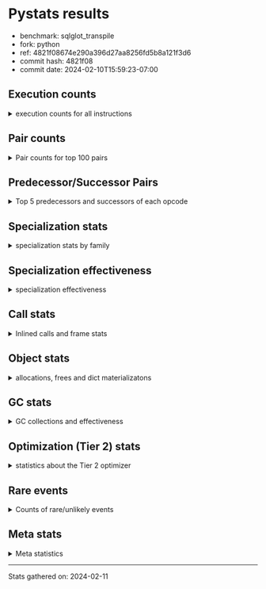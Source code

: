 
# Pystats results

- benchmark: sqlglot_transpile
- fork: python
- ref: 4821f08674e290a396d27aa8256fd5b8a121f3d6
- commit hash: 4821f08
- commit date: 2024-02-10T15:59:23-07:00

## Execution counts

<details>
<summary> execution counts for all instructions </summary>

|Name | Count | Self | Cumulative | Miss ratio | 
|---|---:|---:|---:|---:|
| LOAD_FAST | 275,174,620 | 24.6% | 24.6% |  |
| LOAD_ATTR_SLOT | 138,051,020 | 12.3% | 37.0% | 2.3% |
| POP_JUMP_IF_FALSE | 59,570,720 | 5.3% | 42.3% |  |
| STORE_ATTR_SLOT | 44,611,060 | 4.0% | 46.3% | 7.4% |
| RESUME_CHECK | 43,788,760 | 3.9% | 50.2% | 0.0% |
| LOAD_ATTR_METHOD_NO_DICT | 33,374,500 | 3.0% | 53.2% |  |
| STORE_FAST | 27,708,260 | 2.5% | 55.7% |  |
| POP_JUMP_IF_TRUE | 27,672,060 | 2.5% | 58.1% |  |
| LOAD_CONST | 25,734,640 | 2.3% | 60.4% |  |
| CALL_PY_EXACT_ARGS | 22,590,000 | 2.0% | 62.5% | 3.8% |
| RETURN_CONST | 22,466,560 | 2.0% | 64.5% |  |
| RETURN_VALUE | 20,982,540 | 1.9% | 66.3% |  |
| LOAD_GLOBAL_MODULE | 18,662,780 | 1.7% | 68.0% | 0.0% |
| TO_BOOL_BOOL | 17,561,240 | 1.6% | 69.6% | 1.8% |
| LOAD_GLOBAL_BUILTIN | 16,786,880 | 1.5% | 71.1% | 0.0% |
| LOAD_FAST_LOAD_FAST | 16,412,760 | 1.5% | 72.5% |  |
| COMPARE_OP_INT | 16,384,280 | 1.5% | 74.0% |  |
| BINARY_OP_ADD_INT | 16,337,760 | 1.5% | 75.5% |  |
| COPY | 16,174,080 | 1.4% | 76.9% |  |
| SWAP | 14,894,360 | 1.3% | 78.2% |  |
| TO_BOOL_ALWAYS_TRUE | 14,636,600 | 1.3% | 79.6% | 15.8% |
| BINARY_SUBSCR_STR_INT | 14,146,500 | 1.3% | 80.8% |  |
| TO_BOOL_NONE | 13,039,100 | 1.2% | 82.0% | 15.8% |
| ENTER_EXECUTOR | 12,966,940 | 1.2% | 83.1% |  |
| POP_TOP | 12,708,440 | 1.1% | 84.3% |  |
| LOAD_ATTR | 12,613,840 | 1.1% | 85.4% |  |
| COMPARE_OP | 11,018,900 | 1.0% | 86.4% |  |
| CALL_PY_WITH_DEFAULTS | 10,940,420 | 1.0% | 87.4% | 0.3% |
| LOAD_ATTR_NONDESCRIPTOR_NO_DICT | 10,884,660 | 1.0% | 88.4% |  |
| CALL_METHOD_DESCRIPTOR_FAST | 9,446,380 | 0.8% | 89.2% |  |
| JUMP_FORWARD | 8,806,400 | 0.8% | 90.0% |  |
| BINARY_OP_SUBTRACT_INT | 8,785,780 | 0.8% | 90.8% |  |
| TO_BOOL_STR | 8,511,160 | 0.8% | 91.5% | 6.2% |
| CONTAINS_OP | 7,137,940 | 0.6% | 92.2% |  |
| INTERPRETER_EXIT | 6,246,780 | 0.6% | 92.7% |  |
| CALL_ISINSTANCE | 5,312,360 | 0.5% | 93.2% |  |
| CALL_BUILTIN_O | 4,561,780 | 0.4% | 93.6% |  |
| TO_BOOL_INT | 4,474,840 | 0.4% | 94.0% |  |
| LOAD_ATTR_METHOD_WITH_VALUES | 4,066,880 | 0.4% | 94.4% | 17.4% |
| LOAD_ATTR_INSTANCE_VALUE | 3,502,680 | 0.3% | 94.7% | 0.9% |
| CALL_METHOD_DESCRIPTOR_NOARGS | 3,302,760 | 0.3% | 95.0% |  |
| GET_ITER | 3,098,060 | 0.3% | 95.3% |  |
| NOP | 3,092,560 | 0.3% | 95.5% |  |
| PUSH_NULL | 3,068,740 | 0.3% | 95.8% |  |
| LOAD_ATTR_NONDESCRIPTOR_WITH_VALUES | 3,040,020 | 0.3% | 96.1% | 61.0% |
| LOAD_DEREF | 2,709,200 | 0.2% | 96.3% |  |
| FOR_ITER | 2,636,560 | 0.2% | 96.6% |  |
| STORE_FAST_STORE_FAST | 2,327,880 | 0.2% | 96.8% |  |
| LOAD_ATTR_PROPERTY | 2,298,580 | 0.2% | 97.0% |  |
| UNPACK_SEQUENCE_TWO_TUPLE | 2,281,340 | 0.2% | 97.2% |  |
| BINARY_SUBSCR_LIST_INT | 2,176,160 | 0.2% | 97.4% | 0.7% |
| LOAD_ATTR_MODULE | 1,868,740 | 0.2% | 97.5% |  |
| BINARY_SLICE | 1,792,000 | 0.2% | 97.7% |  |
| FORMAT_SIMPLE | 1,735,680 | 0.2% | 97.9% |  |
| CALL_BUILTIN_FAST | 1,602,440 | 0.1% | 98.0% |  |
| CALL_LIST_APPEND | 1,530,760 | 0.1% | 98.1% |  |
| BUILD_TUPLE | 1,301,260 | 0.1% | 98.3% |  |
| BUILD_STRING | 1,172,480 | 0.1% | 98.4% |  |
| CALL_BOUND_METHOD_EXACT_ARGS | 1,145,880 | 0.1% | 98.5% | 69.7% |
| BINARY_SUBSCR_DICT | 1,049,760 | 0.1% | 98.6% |  |
| POP_JUMP_IF_NOT_NONE | 998,580 | 0.1% | 98.6% |  |
| COMPARE_OP_STR | 973,460 | 0.1% | 98.7% |  |
| CALL_KW | 967,680 | 0.1% | 98.8% |  |
| POP_JUMP_IF_NONE | 967,680 | 0.1% | 98.9% |  |
| BUILD_LIST | 931,980 | 0.1% | 99.0% |  |
| MAKE_CELL | 875,520 | 0.1% | 99.1% |  |
| CALL | 805,700 | 0.1% | 99.1% |  |
| CALL_TYPE_1 | 793,540 | 0.1% | 99.2% |  |
| BINARY_OP_INPLACE_ADD_UNICODE | 788,440 | 0.1% | 99.3% |  |
| CALL_LEN | 788,300 | 0.1% | 99.4% |  |
| CALL_BUILTIN_FAST_WITH_KEYWORDS | 706,540 | 0.1% | 99.4% |  |
| BUILD_MAP | 655,360 | 0.1% | 99.5% |  |
| IS_OP | 645,120 | 0.1% | 99.5% |  |
| CALL_FUNCTION_EX | 578,720 | 0.1% | 99.6% |  |
| DICT_MERGE | 563,200 | 0.1% | 99.6% |  |
| YIELD_VALUE | 501,760 | 0.0% | 99.7% |  |
| FOR_ITER_LIST | 451,380 | 0.0% | 99.7% |  |
| FOR_ITER_TUPLE | 400,580 | 0.0% | 99.8% |  |
| EXTENDED_ARG | 302,760 | 0.0% | 99.8% |  |
| CALL_METHOD_DESCRIPTOR_O | 276,460 | 0.0% | 99.8% |  |
| RETURN_GENERATOR | 250,880 | 0.0% | 99.8% |  |
| MAKE_FUNCTION | 240,640 | 0.0% | 99.8% |  |
| STORE_SUBSCR_DICT | 230,280 | 0.0% | 99.9% |  |
| LIST_APPEND | 148,480 | 0.0% | 99.9% |  |
| FOR_ITER_GEN | 102,340 | 0.0% | 99.9% |  |
| JUMP_BACKWARD | 102,160 | 0.0% | 99.9% |  |
| TO_BOOL | 101,740 | 0.0% | 99.9% |  |
| STORE_DEREF | 87,040 | 0.0% | 99.9% |  |
| UNPACK_SEQUENCE_TUPLE | 82,180 | 0.0% | 99.9% |  |
| COPY_FREE_VARS | 82,000 | 0.0% | 99.9% |  |
| CALL_METHOD_DESCRIPTOR_FAST_WITH_KEYWORDS | 61,400 | 0.0% | 99.9% |  |
| TO_BOOL_LIST | 61,060 | 0.0% | 99.9% | 36.7% |
| CHECK_EXC_MATCH | 56,320 | 0.0% | 99.9% |  |
| POP_EXCEPT | 56,320 | 0.0% | 100.0% |  |
| PUSH_EXC_INFO | 56,320 | 0.0% | 100.0% |  |
| LOAD_FAST_AND_CLEAR | 40,960 | 0.0% | 100.0% |  |
| SET_FUNCTION_ATTRIBUTE | 40,960 | 0.0% | 100.0% |  |
| SEND_GEN | 40,940 | 0.0% | 100.0% |  |
| JUMP_BACKWARD_NO_INTERRUPT | 35,840 | 0.0% | 100.0% |  |
| CALL_STR_1 | 35,800 | 0.0% | 100.0% |  |
| UNARY_NOT | 30,720 | 0.0% | 100.0% |  |
| BUILD_CONST_KEY_MAP | 30,720 | 0.0% | 100.0% |  |
| LOAD_FAST_CHECK | 30,720 | 0.0% | 100.0% |  |
| CALL_BUILTIN_CLASS | 30,720 | 0.0% | 100.0% |  |
| LIST_EXTEND | 25,680 | 0.0% | 100.0% |  |
| STORE_FAST_LOAD_FAST | 15,960 | 0.0% | 100.0% |  |
| CALL_INTRINSIC_1 | 15,440 | 0.0% | 100.0% |  |
| END_FOR | 15,360 | 0.0% | 100.0% |  |
| DICT_UPDATE | 10,240 | 0.0% | 100.0% |  |
| BINARY_SUBSCR_GETITEM | 10,220 | 0.0% | 100.0% |  |
| LOAD_GLOBAL | 9,120 | 0.0% | 100.0% |  |
| BINARY_SUBSCR | 6,300 | 0.0% | 100.0% |  |
| END_SEND | 5,120 | 0.0% | 100.0% |  |
| GET_YIELD_FROM_ITER | 5,120 | 0.0% | 100.0% |  |
| IMPORT_NAME | 5,120 | 0.0% | 100.0% |  |
| MAP_ADD | 5,120 | 0.0% | 100.0% |  |
| BINARY_OP_ADD_FLOAT | 5,100 | 0.0% | 100.0% | 1.2% |
| BINARY_OP_SUBTRACT_FLOAT | 5,100 | 0.0% | 100.0% |  |
| RESUME | 3,540 | 0.0% | 100.0% | 3.4% |
| STORE_ATTR | 2,140 | 0.0% | 100.0% |  |
| BINARY_OP | 760 | 0.0% | 100.0% |  |
| FOR_ITER_RANGE | 460 | 0.0% | 100.0% |  |
| UNPACK_SEQUENCE | 400 | 0.0% | 100.0% |  |
| STORE_SUBSCR | 240 | 0.0% | 100.0% |  |
| SEND | 40 | 0.0% | 100.0% |  |


</details>

## Pair counts

<details>
<summary> Pair counts for top 100 pairs </summary>

|Pair | Count | Self | Cumulative | 
|---|---:|---:|---:|
| LOAD_FAST LOAD_ATTR_SLOT | 113,058,340 | 10.1% | 10.1% |
| LOAD_ATTR_SLOT LOAD_FAST | 57,861,340 | 5.2% | 15.3% |
| POP_JUMP_IF_FALSE LOAD_FAST | 36,277,020 | 3.2% | 18.5% |
| RESUME_CHECK LOAD_FAST | 31,127,840 | 2.8% | 21.3% |
| STORE_ATTR_SLOT LOAD_FAST | 30,438,420 | 2.7% | 24.0% |
| LOAD_FAST STORE_ATTR_SLOT | 25,343,100 | 2.3% | 26.3% |
| CALL_PY_EXACT_ARGS RESUME_CHECK | 22,060,340 | 2.0% | 28.3% |
| LOAD_FAST LOAD_ATTR_METHOD_NO_DICT | 18,328,960 | 1.6% | 29.9% |
| STORE_FAST LOAD_FAST | 17,245,980 | 1.5% | 31.5% |
| POP_JUMP_IF_TRUE LOAD_FAST | 16,779,320 | 1.5% | 33.0% |
| LOAD_ATTR_METHOD_NO_DICT LOAD_FAST | 16,091,400 | 1.4% | 34.4% |
| LOAD_FAST BINARY_OP_ADD_INT | 14,863,200 | 1.3% | 35.7% |
| LOAD_FAST COPY | 14,632,960 | 1.3% | 37.0% |
| BINARY_OP_ADD_INT SWAP | 14,515,120 | 1.3% | 38.3% |
| COPY LOAD_ATTR_SLOT | 14,515,040 | 1.3% | 39.6% |
| SWAP STORE_ATTR_SLOT | 14,515,040 | 1.3% | 40.9% |
| LOAD_ATTR_SLOT COMPARE_OP_INT | 14,151,560 | 1.3% | 42.2% |
| BINARY_SUBSCR_STR_INT LOAD_FAST | 13,593,560 | 1.2% | 43.4% |
| LOAD_GLOBAL_BUILTIN LOAD_FAST | 12,039,580 | 1.1% | 44.5% |
| LOAD_GLOBAL_MODULE LOAD_ATTR | 11,442,560 | 1.0% | 45.5% |
| CALL_PY_WITH_DEFAULTS RESUME_CHECK | 10,893,820 | 1.0% | 46.5% |
| RETURN_CONST POP_TOP | 10,731,520 | 1.0% | 47.4% |
| COMPARE_OP POP_JUMP_IF_FALSE | 10,425,120 | 0.9% | 48.4% |
| LOAD_ATTR_SLOT LOAD_CONST | 10,122,480 | 0.9% | 49.3% |
| TO_BOOL_BOOL POP_JUMP_IF_FALSE | 10,120,720 | 0.9% | 50.2% |
| TO_BOOL_ALWAYS_TRUE POP_JUMP_IF_TRUE | 10,120,480 | 0.9% | 51.1% |
| TO_BOOL_NONE POP_JUMP_IF_FALSE | 9,731,940 | 0.9% | 52.0% |
| COMPARE_OP_INT POP_JUMP_IF_FALSE | 9,584,940 | 0.9% | 52.8% |
| POP_JUMP_IF_FALSE RETURN_CONST | 9,390,080 | 0.8% | 53.7% |
| STORE_ATTR_SLOT RETURN_CONST | 9,077,640 | 0.8% | 54.5% |
| LOAD_ATTR_SLOT LOAD_ATTR_SLOT | 8,943,800 | 0.8% | 55.3% |
| LOAD_FAST LOAD_ATTR_NONDESCRIPTOR_NO_DICT | 8,830,880 | 0.8% | 56.1% |
| LOAD_ATTR_SLOT TO_BOOL_ALWAYS_TRUE | 8,773,340 | 0.8% | 56.8% |
| LOAD_CONST BINARY_OP_SUBTRACT_INT | 8,074,040 | 0.7% | 57.6% |
| CALL_METHOD_DESCRIPTOR_FAST STORE_FAST | 7,460,040 | 0.7% | 58.2% |
| TO_BOOL_BOOL POP_JUMP_IF_TRUE | 7,343,200 | 0.7% | 58.9% |
| RETURN_CONST TO_BOOL_NONE | 6,994,740 | 0.6% | 59.5% |
| POP_JUMP_IF_TRUE ENTER_EXECUTOR | 6,981,020 | 0.6% | 60.1% |
| LOAD_ATTR_METHOD_NO_DICT LOAD_GLOBAL_MODULE | 6,887,760 | 0.6% | 60.8% |
| COMPARE_OP_INT LOAD_FAST | 6,799,340 | 0.6% | 61.4% |
| BINARY_OP_SUBTRACT_INT BINARY_SUBSCR_STR_INT | 6,799,320 | 0.6% | 62.0% |
| LOAD_ATTR_SLOT BINARY_SUBSCR_STR_INT | 6,794,200 | 0.6% | 62.6% |
| POP_TOP LOAD_FAST | 6,446,120 | 0.6% | 63.2% |
| LOAD_FAST LOAD_GLOBAL_MODULE | 6,334,860 | 0.6% | 63.7% |
| ENTER_EXECUTOR CALL_PY_WITH_DEFAULTS | 6,224,480 | 0.6% | 64.3% |
| CACHE RESUME_CHECK | 6,015,820 | 0.5% | 64.8% |
| LOAD_FAST TO_BOOL_ALWAYS_TRUE | 5,751,660 | 0.5% | 65.3% |
| RETURN_VALUE RETURN_VALUE | 5,744,700 | 0.5% | 65.8% |
| LOAD_FAST COMPARE_OP | 5,683,280 | 0.5% | 66.4% |
| JUMP_FORWARD LOAD_FAST | 5,667,840 | 0.5% | 66.9% |
| CONTAINS_OP POP_JUMP_IF_FALSE | 5,647,980 | 0.5% | 67.4% |
| TO_BOOL_STR POP_JUMP_IF_TRUE | 5,556,760 | 0.5% | 67.9% |
| LOAD_ATTR CALL_PY_EXACT_ARGS | 5,383,180 | 0.5% | 68.3% |
| LOAD_ATTR_SLOT TO_BOOL_BOOL | 5,340,040 | 0.5% | 68.8% |
| LOAD_ATTR_SLOT CALL_METHOD_DESCRIPTOR_FAST | 5,268,360 | 0.5% | 69.3% |
| LOAD_FAST CALL_PY_EXACT_ARGS | 5,219,560 | 0.5% | 69.8% |
| LOAD_FAST TO_BOOL_NONE | 5,127,160 | 0.5% | 70.2% |
| CALL_ISINSTANCE TO_BOOL_BOOL | 5,050,800 | 0.5% | 70.7% |
| LOAD_ATTR_NONDESCRIPTOR_NO_DICT LOAD_ATTR_METHOD_NO_DICT | 4,930,360 | 0.4% | 71.1% |
| LOAD_ATTR_SLOT LOAD_ATTR_METHOD_NO_DICT | 4,884,180 | 0.4% | 71.6% |
| LOAD_ATTR COMPARE_OP | 4,751,800 | 0.4% | 72.0% |
| RETURN_VALUE STORE_FAST | 4,648,940 | 0.4% | 72.4% |
| LOAD_FAST_LOAD_FAST STORE_ATTR_SLOT | 4,602,520 | 0.4% | 72.8% |
| LOAD_ATTR_SLOT TO_BOOL_INT | 4,474,800 | 0.4% | 73.2% |
| TO_BOOL_ALWAYS_TRUE POP_JUMP_IF_FALSE | 4,472,520 | 0.4% | 73.6% |
| TO_BOOL_INT POP_JUMP_IF_FALSE | 4,469,740 | 0.4% | 74.0% |
| LOAD_ATTR_SLOT TO_BOOL_STR | 4,469,720 | 0.4% | 74.4% |
| POP_JUMP_IF_FALSE JUMP_FORWARD | 4,290,600 | 0.4% | 74.8% |
| RESUME_CHECK LOAD_GLOBAL_BUILTIN | 4,254,320 | 0.4% | 75.2% |
| LOAD_FAST RETURN_VALUE | 4,096,080 | 0.4% | 75.5% |
| RETURN_VALUE INTERPRETER_EXIT | 4,060,480 | 0.4% | 75.9% |
| LOAD_FAST LOAD_ATTR_METHOD_WITH_VALUES | 3,928,480 | 0.4% | 76.2% |
| LOAD_FAST TO_BOOL_STR | 3,861,840 | 0.3% | 76.6% |
| LOAD_ATTR_METHOD_NO_DICT CALL_PY_EXACT_ARGS | 3,843,120 | 0.3% | 76.9% |
| LOAD_CONST LOAD_FAST | 3,743,000 | 0.3% | 77.3% |
| LOAD_FAST LOAD_CONST | 3,697,200 | 0.3% | 77.6% |
| LOAD_CONST STORE_FAST | 3,691,600 | 0.3% | 77.9% |
| LOAD_FAST LOAD_GLOBAL_BUILTIN | 3,579,740 | 0.3% | 78.3% |
| LOAD_ATTR_METHOD_WITH_VALUES LOAD_FAST | 3,516,400 | 0.3% | 78.6% |
| LOAD_FAST LOAD_ATTR_INSTANCE_VALUE | 3,502,080 | 0.3% | 78.9% |
| CALL_BUILTIN_O RETURN_VALUE | 3,440,640 | 0.3% | 79.2% |
| LOAD_ATTR_INSTANCE_VALUE CALL_BUILTIN_O | 3,440,640 | 0.3% | 79.5% |
| LOAD_FAST TO_BOOL_BOOL | 3,307,380 | 0.3% | 79.8% |
| LOAD_ATTR_METHOD_NO_DICT CALL_METHOD_DESCRIPTOR_NOARGS | 3,302,480 | 0.3% | 80.1% |
| TO_BOOL_NONE POP_JUMP_IF_TRUE | 3,047,560 | 0.3% | 80.4% |
| TO_BOOL_STR POP_JUMP_IF_FALSE | 2,944,520 | 0.3% | 80.6% |
| STORE_FAST LOAD_CONST | 2,826,240 | 0.3% | 80.9% |
| LOAD_FAST CONTAINS_OP | 2,754,560 | 0.2% | 81.1% |
| LOAD_ATTR_NONDESCRIPTOR_NO_DICT CONTAINS_OP | 2,749,520 | 0.2% | 81.4% |
| LOAD_FAST CALL_METHOD_DESCRIPTOR_FAST | 2,652,100 | 0.2% | 81.6% |
| LOAD_GLOBAL_BUILTIN CALL_ISINSTANCE | 2,642,920 | 0.2% | 81.8% |
| RESUME_CHECK NOP | 2,636,740 | 0.2% | 82.1% |
| GET_ITER FOR_ITER | 2,622,080 | 0.2% | 82.3% |
| RETURN_VALUE LOAD_FAST | 2,601,200 | 0.2% | 82.5% |
| STORE_FAST LOAD_FAST_LOAD_FAST | 2,586,340 | 0.2% | 82.8% |
| LOAD_FAST STORE_FAST | 2,386,240 | 0.2% | 83.0% |
| LOAD_DEREF LOAD_ATTR_METHOD_NO_DICT | 2,368,640 | 0.2% | 83.2% |
| STORE_FAST LOAD_GLOBAL_BUILTIN | 2,360,180 | 0.2% | 83.4% |
| POP_JUMP_IF_FALSE LOAD_GLOBAL_BUILTIN | 2,325,200 | 0.2% | 83.6% |
| STORE_ATTR_SLOT LOAD_FAST_LOAD_FAST | 2,298,760 | 0.2% | 83.8% |


</details>

## Predecessor/Successor Pairs

<details>
<summary> Top 5 predecessors and successors of each opcode </summary>

### BINARY_SLICE

<details>
<summary> Successors and predecessors for BINARY_SLICE </summary>

|Predecessors | Count | Percentage | 
|---|---:|---:|
| LOAD_ATTR_SLOT | 1,786,860 | 99.7% |
| LOAD_CONST | 5,120 | 0.3% |
| LOAD_ATTR | 20 | 0.0% |

|Successors | Count | Percentage | 
|---|---:|---:|
| RETURN_VALUE | 1,786,880 | 99.7% |
| GET_ITER | 5,120 | 0.3% |


</details>

### CACHE

<details>
<summary> Successors and predecessors for CACHE </summary>

|Successors | Count | Percentage | 
|---|---:|---:|
| RESUME_CHECK | 6,015,820 | 96.3% |
| POP_TOP | 230,460 | 3.7% |
| RESUME | 500 | 0.0% |


</details>

### BINARY_OP_INPLACE_ADD_UNICODE

<details>
<summary> Successors and predecessors for BINARY_OP_INPLACE_ADD_UNICODE </summary>

|Predecessors | Count | Percentage | 
|---|---:|---:|
| LOAD_FAST_LOAD_FAST | 552,920 | 70.1% |
| ENTER_EXECUTOR | 204,520 | 25.9% |
| LOAD_ATTR_SLOT | 30,960 | 3.9% |
| BINARY_OP | 40 | 0.0% |

|Successors | Count | Percentage | 
|---|---:|---:|
| LOAD_FAST | 788,440 | 100.0% |


</details>

### BINARY_SUBSCR

<details>
<summary> Successors and predecessors for BINARY_SUBSCR </summary>

|Predecessors | Count | Percentage | 
|---|---:|---:|
| LOAD_CONST | 5,600 | 88.9% |
| LOAD_FAST_LOAD_FAST | 160 | 2.5% |
| BINARY_SUBSCR | 140 | 2.2% |
| LOAD_ATTR | 80 | 1.3% |
| LOAD_FAST | 80 | 1.3% |

|Successors | Count | Percentage | 
|---|---:|---:|
| LOAD_ATTR_METHOD_NO_DICT | 5,400 | 85.7% |
| BINARY_SUBSCR_DICT | 160 | 2.5% |
| BINARY_SUBSCR | 140 | 2.2% |
| BINARY_SUBSCR_LIST_INT | 120 | 1.9% |
| RETURN_VALUE | 80 | 1.3% |


</details>

### CHECK_EXC_MATCH

<details>
<summary> Successors and predecessors for CHECK_EXC_MATCH </summary>

|Predecessors | Count | Percentage | 
|---|---:|---:|
| LOAD_GLOBAL_BUILTIN | 56,280 | 99.9% |
| LOAD_GLOBAL | 40 | 0.1% |

|Successors | Count | Percentage | 
|---|---:|---:|
| POP_JUMP_IF_FALSE | 56,320 | 100.0% |


</details>

### END_FOR

<details>
<summary> Successors and predecessors for END_FOR </summary>

|Predecessors | Count | Percentage | 
|---|---:|---:|
| RETURN_CONST | 15,360 | 100.0% |

|Successors | Count | Percentage | 
|---|---:|---:|
| POP_TOP | 15,360 | 100.0% |


</details>

### END_SEND

<details>
<summary> Successors and predecessors for END_SEND </summary>

|Predecessors | Count | Percentage | 
|---|---:|---:|
| RETURN_CONST | 5,120 | 100.0% |

|Successors | Count | Percentage | 
|---|---:|---:|
| POP_TOP | 5,120 | 100.0% |


</details>

### FORMAT_SIMPLE

<details>
<summary> Successors and predecessors for FORMAT_SIMPLE </summary>

|Predecessors | Count | Percentage | 
|---|---:|---:|
| LOAD_ATTR_NONDESCRIPTOR_WITH_VALUES | 752,620 | 43.4% |
| LOAD_FAST | 496,640 | 28.6% |
| RETURN_VALUE | 414,720 | 23.9% |
| LOAD_ATTR_SLOT | 61,400 | 3.5% |
| JUMP_FORWARD | 10,240 | 0.6% |

|Successors | Count | Percentage | 
|---|---:|---:|
| LOAD_CONST | 1,024,000 | 59.0% |
| BUILD_STRING | 394,240 | 22.7% |
| LOAD_FAST | 317,440 | 18.3% |


</details>

### GET_ITER

<details>
<summary> Successors and predecessors for GET_ITER </summary>

|Predecessors | Count | Percentage | 
|---|---:|---:|
| CALL_METHOD_DESCRIPTOR_NOARGS | 1,428,420 | 46.1% |
| LOAD_FAST | 921,980 | 29.8% |
| LOAD_ATTR_SLOT | 496,560 | 16.0% |
| BUILD_TUPLE | 184,320 | 5.9% |
| CALL_METHOD_DESCRIPTOR_FAST | 25,540 | 0.8% |

|Successors | Count | Percentage | 
|---|---:|---:|
| FOR_ITER | 2,622,080 | 84.6% |
| CALL_PY_EXACT_ARGS | 230,200 | 7.4% |
| FOR_ITER_LIST | 194,380 | 6.3% |
| LOAD_FAST_AND_CLEAR | 35,840 | 1.2% |
| FOR_ITER_GEN | 15,300 | 0.5% |


</details>

### GET_YIELD_FROM_ITER

<details>
<summary> Successors and predecessors for GET_YIELD_FROM_ITER </summary>

|Predecessors | Count | Percentage | 
|---|---:|---:|
| RETURN_GENERATOR | 5,120 | 100.0% |

|Successors | Count | Percentage | 
|---|---:|---:|
| LOAD_CONST | 5,120 | 100.0% |


</details>

### INTERPRETER_EXIT

<details>
<summary> Successors and predecessors for INTERPRETER_EXIT </summary>

|Predecessors | Count | Percentage | 
|---|---:|---:|
| RETURN_VALUE | 4,060,480 | 65.0% |
| RETURN_CONST | 1,807,360 | 28.9% |
| YIELD_VALUE | 378,940 | 6.1% |


</details>

### MAKE_FUNCTION

<details>
<summary> Successors and predecessors for MAKE_FUNCTION </summary>

|Predecessors | Count | Percentage | 
|---|---:|---:|
| LOAD_CONST | 240,640 | 100.0% |

|Successors | Count | Percentage | 
|---|---:|---:|
| LOAD_FAST | 199,680 | 83.0% |
| SET_FUNCTION_ATTRIBUTE | 40,960 | 17.0% |


</details>

### NOP

<details>
<summary> Successors and predecessors for NOP </summary>

|Predecessors | Count | Percentage | 
|---|---:|---:|
| RESUME_CHECK | 2,636,740 | 85.3% |
| POP_JUMP_IF_FALSE | 240,640 | 7.8% |
| STORE_FAST | 215,040 | 7.0% |
| POP_TOP | 80 | 0.0% |
| RESUME | 60 | 0.0% |

|Successors | Count | Percentage | 
|---|---:|---:|
| LOAD_FAST_LOAD_FAST | 2,150,400 | 69.5% |
| LOAD_FAST | 942,080 | 30.5% |
| LOAD_DEREF | 80 | 0.0% |


</details>

### POP_EXCEPT

<details>
<summary> Successors and predecessors for POP_EXCEPT </summary>

|Predecessors | Count | Percentage | 
|---|---:|---:|
| STORE_SUBSCR_DICT | 40,940 | 72.7% |
| POP_TOP | 15,360 | 27.3% |
| STORE_SUBSCR | 20 | 0.0% |

|Successors | Count | Percentage | 
|---|---:|---:|
| RETURN_CONST | 56,320 | 100.0% |


</details>

### POP_TOP

<details>
<summary> Successors and predecessors for POP_TOP </summary>

|Predecessors | Count | Percentage | 
|---|---:|---:|
| RETURN_CONST | 10,731,520 | 84.4% |
| POP_JUMP_IF_TRUE | 578,560 | 4.6% |
| RESUME_CHECK | 465,780 | 3.7% |
| POP_JUMP_IF_FALSE | 281,600 | 2.2% |
| SWAP | 276,760 | 2.2% |

|Successors | Count | Percentage | 
|---|---:|---:|
| LOAD_FAST | 6,446,120 | 50.7% |
| JUMP_FORWARD | 2,063,360 | 16.2% |
| RETURN_CONST | 1,745,940 | 13.7% |
| LOAD_CONST | 880,640 | 6.9% |
| ENTER_EXECUTOR | 672,900 | 5.3% |


</details>

### PUSH_EXC_INFO

<details>
<summary> Successors and predecessors for PUSH_EXC_INFO </summary>

|Predecessors | Count | Percentage | 
|---|---:|---:|
| BINARY_SUBSCR_DICT | 40,940 | 72.7% |
| BINARY_SUBSCR_LIST_INT | 15,360 | 27.3% |
| BINARY_SUBSCR | 20 | 0.0% |

|Successors | Count | Percentage | 
|---|---:|---:|
| LOAD_GLOBAL_BUILTIN | 56,240 | 99.9% |
| LOAD_GLOBAL | 80 | 0.1% |


</details>

### PUSH_NULL

<details>
<summary> Successors and predecessors for PUSH_NULL </summary>

|Predecessors | Count | Percentage | 
|---|---:|---:|
| LOAD_FAST | 1,736,580 | 56.6% |
| CALL_BUILTIN_FAST | 752,600 | 24.5% |
| LOAD_ATTR_MODULE | 292,180 | 9.5% |
| LOAD_FAST_LOAD_FAST | 143,680 | 4.7% |
| LOAD_ATTR | 41,160 | 1.3% |

|Successors | Count | Percentage | 
|---|---:|---:|
| LOAD_FAST | 1,101,180 | 35.9% |
| CALL_BOUND_METHOD_EXACT_ARGS | 579,660 | 18.9% |
| LOAD_CONST | 537,600 | 17.5% |
| CALL_PY_EXACT_ARGS | 469,180 | 15.3% |
| LOAD_FAST_LOAD_FAST | 307,560 | 10.0% |


</details>

### RETURN_GENERATOR

<details>
<summary> Successors and predecessors for RETURN_GENERATOR </summary>

|Predecessors | Count | Percentage | 
|---|---:|---:|
| CALL_PY_EXACT_ARGS | 199,620 | 79.6% |
| COPY_FREE_VARS | 30,720 | 12.2% |
| CALL_PY_WITH_DEFAULTS | 10,200 | 4.1% |
| CALL | 5,220 | 2.1% |
| CALL_KW | 5,120 | 2.0% |

|Successors | Count | Percentage | 
|---|---:|---:|
| CALL_METHOD_DESCRIPTOR_O | 230,200 | 91.8% |
| GET_ITER | 15,360 | 6.1% |
| GET_YIELD_FROM_ITER | 5,120 | 2.0% |
| CALL | 200 | 0.1% |


</details>

### RETURN_VALUE

<details>
<summary> Successors and predecessors for RETURN_VALUE </summary>

|Predecessors | Count | Percentage | 
|---|---:|---:|
| RETURN_VALUE | 5,744,700 | 27.4% |
| LOAD_FAST | 4,096,080 | 19.5% |
| CALL_BUILTIN_O | 3,440,640 | 16.4% |
| BINARY_SUBSCR_LIST_INT | 2,140,120 | 10.2% |
| BINARY_SLICE | 1,786,880 | 8.5% |

|Successors | Count | Percentage | 
|---|---:|---:|
| RETURN_VALUE | 5,744,700 | 27.4% |
| STORE_FAST | 4,648,940 | 22.2% |
| INTERPRETER_EXIT | 4,060,480 | 19.4% |
| LOAD_FAST | 2,601,200 | 12.4% |
| UNPACK_SEQUENCE_TWO_TUPLE | 839,880 | 4.0% |


</details>

### STORE_SUBSCR

<details>
<summary> Successors and predecessors for STORE_SUBSCR </summary>

|Predecessors | Count | Percentage | 
|---|---:|---:|
| CALL | 60 | 25.0% |
| CALL_BUILTIN_O | 60 | 25.0% |
| RETURN_VALUE | 40 | 16.7% |
| LOAD_FAST | 40 | 16.7% |
| LOAD_FAST_LOAD_FAST | 40 | 16.7% |

|Successors | Count | Percentage | 
|---|---:|---:|
| STORE_SUBSCR_DICT | 120 | 50.0% |
| LOAD_FAST | 60 | 25.0% |
| POP_EXCEPT | 20 | 8.3% |
| JUMP_BACKWARD | 20 | 8.3% |
| LOAD_GLOBAL | 20 | 8.3% |


</details>

### TO_BOOL

<details>
<summary> Successors and predecessors for TO_BOOL </summary>

|Predecessors | Count | Percentage | 
|---|---:|---:|
| LOAD_FAST | 89,600 | 88.1% |
| COPY | 6,260 | 6.2% |
| RETURN_CONST | 2,880 | 2.8% |
| CALL | 660 | 0.6% |
| TO_BOOL | 640 | 0.6% |

|Successors | Count | Percentage | 
|---|---:|---:|
| POP_JUMP_IF_FALSE | 89,900 | 88.4% |
| POP_JUMP_IF_TRUE | 6,560 | 6.4% |
| TO_BOOL_NONE | 2,080 | 2.0% |
| TO_BOOL_BOOL | 1,440 | 1.4% |
| TO_BOOL | 640 | 0.6% |


</details>

### UNARY_NOT

<details>
<summary> Successors and predecessors for UNARY_NOT </summary>

|Predecessors | Count | Percentage | 
|---|---:|---:|
| TO_BOOL_BOOL | 30,700 | 99.9% |
| TO_BOOL | 20 | 0.1% |

|Successors | Count | Percentage | 
|---|---:|---:|
| COPY | 30,720 | 100.0% |


</details>

### BINARY_OP

<details>
<summary> Successors and predecessors for BINARY_OP </summary>

|Predecessors | Count | Percentage | 
|---|---:|---:|
| LOAD_CONST | 360 | 47.4% |
| LOAD_FAST | 200 | 26.3% |
| LOAD_ATTR | 40 | 5.3% |
| LOAD_FAST_LOAD_FAST | 40 | 5.3% |
| LOAD_ATTR_SLOT | 40 | 5.3% |

|Successors | Count | Percentage | 
|---|---:|---:|
| BINARY_OP_ADD_INT | 160 | 21.1% |
| BINARY_OP_SUBTRACT_INT | 140 | 18.4% |
| STORE_FAST | 120 | 15.8% |
| CALL | 80 | 10.5% |
| SWAP | 80 | 10.5% |


</details>

### BUILD_CONST_KEY_MAP

<details>
<summary> Successors and predecessors for BUILD_CONST_KEY_MAP </summary>

|Predecessors | Count | Percentage | 
|---|---:|---:|
| LOAD_CONST | 30,720 | 100.0% |

|Successors | Count | Percentage | 
|---|---:|---:|
| DICT_MERGE | 10,240 | 33.3% |
| LOAD_DEREF | 10,240 | 33.3% |
| LOAD_FAST | 10,240 | 33.3% |


</details>

### BUILD_LIST

<details>
<summary> Successors and predecessors for BUILD_LIST </summary>

|Predecessors | Count | Percentage | 
|---|---:|---:|
| LOAD_FAST | 742,540 | 79.7% |
| STORE_ATTR_SLOT | 40,900 | 4.4% |
| ENTER_EXECUTOR | 35,400 | 3.8% |
| SWAP | 30,720 | 3.3% |
| LOAD_CONST | 25,600 | 2.7% |

|Successors | Count | Percentage | 
|---|---:|---:|
| COMPARE_OP | 578,560 | 62.1% |
| LOAD_FAST | 102,400 | 11.0% |
| RETURN_VALUE | 97,340 | 10.4% |
| JUMP_FORWARD | 56,320 | 6.0% |
| SWAP | 30,720 | 3.3% |


</details>

### BUILD_MAP

<details>
<summary> Successors and predecessors for BUILD_MAP </summary>

|Predecessors | Count | Percentage | 
|---|---:|---:|
| LOAD_CONST | 552,960 | 84.4% |
| POP_JUMP_IF_NOT_NONE | 40,960 | 6.2% |
| RESUME_CHECK | 35,820 | 5.5% |
| BUILD_TUPLE | 10,240 | 1.6% |
| LOAD_FAST | 5,120 | 0.8% |

|Successors | Count | Percentage | 
|---|---:|---:|
| LOAD_FAST | 517,120 | 78.9% |
| STORE_FAST | 81,920 | 12.5% |
| LOAD_GLOBAL_MODULE | 35,800 | 5.5% |
| CALL_FUNCTION_EX | 15,360 | 2.3% |
| SWAP | 5,120 | 0.8% |


</details>

### BUILD_STRING

<details>
<summary> Successors and predecessors for BUILD_STRING </summary>

|Predecessors | Count | Percentage | 
|---|---:|---:|
| LOAD_CONST | 778,240 | 66.4% |
| FORMAT_SIMPLE | 394,240 | 33.6% |

|Successors | Count | Percentage | 
|---|---:|---:|
| STORE_FAST | 752,640 | 64.2% |
| RETURN_VALUE | 363,520 | 31.0% |
| JUMP_FORWARD | 40,960 | 3.5% |
| LOAD_FAST | 10,240 | 0.9% |
| LOAD_FAST_LOAD_FAST | 5,120 | 0.4% |


</details>

### BUILD_TUPLE

<details>
<summary> Successors and predecessors for BUILD_TUPLE </summary>

|Predecessors | Count | Percentage | 
|---|---:|---:|
| LOAD_FAST | 932,560 | 71.7% |
| RETURN_VALUE | 184,320 | 14.2% |
| LOAD_GLOBAL_BUILTIN | 76,840 | 5.9% |
| LOAD_GLOBAL_MODULE | 76,780 | 5.9% |
| LOAD_CONST | 10,240 | 0.8% |

|Successors | Count | Percentage | 
|---|---:|---:|
| RETURN_VALUE | 563,200 | 43.3% |
| SWAP | 276,760 | 21.3% |
| GET_ITER | 184,320 | 14.2% |
| CALL_ISINSTANCE | 153,580 | 11.8% |
| CALL_METHOD_DESCRIPTOR_O | 41,040 | 3.2% |


</details>

### CALL

<details>
<summary> Successors and predecessors for CALL </summary>

|Predecessors | Count | Percentage | 
|---|---:|---:|
| LOAD_ATTR_SLOT | 706,760 | 87.7% |
| LOAD_CONST | 33,520 | 4.2% |
| PUSH_NULL | 17,240 | 2.1% |
| BUILD_LIST | 10,360 | 1.3% |
| LOAD_FAST | 8,000 | 1.0% |

|Successors | Count | Percentage | 
|---|---:|---:|
| CALL_LIST_APPEND | 706,640 | 87.7% |
| TO_BOOL_BOOL | 30,680 | 3.8% |
| STORE_FAST | 20,960 | 2.6% |
| RESUME_CHECK | 11,360 | 1.4% |
| CALL_PY_EXACT_ARGS | 5,500 | 0.7% |


</details>

### CALL_FUNCTION_EX

<details>
<summary> Successors and predecessors for CALL_FUNCTION_EX </summary>

|Predecessors | Count | Percentage | 
|---|---:|---:|
| DICT_MERGE | 563,200 | 97.3% |
| BUILD_MAP | 15,360 | 2.7% |
| CALL_INTRINSIC_1 | 80 | 0.0% |
| LOAD_FAST | 80 | 0.0% |

|Successors | Count | Percentage | 
|---|---:|---:|
| STORE_FAST | 486,400 | 84.0% |
| RETURN_VALUE | 61,440 | 10.6% |
| RESUME_CHECK | 15,400 | 2.7% |
| LIST_APPEND | 5,120 | 0.9% |
| LOAD_ATTR_METHOD_NO_DICT | 5,080 | 0.9% |


</details>

### CALL_INTRINSIC_1

<details>
<summary> Successors and predecessors for CALL_INTRINSIC_1 </summary>

|Predecessors | Count | Percentage | 
|---|---:|---:|
| LIST_APPEND | 15,360 | 99.5% |
| LIST_EXTEND | 80 | 0.5% |

|Successors | Count | Percentage | 
|---|---:|---:|
| LOAD_CONST | 15,360 | 99.5% |
| CALL_FUNCTION_EX | 80 | 0.5% |


</details>

### CALL_KW

<details>
<summary> Successors and predecessors for CALL_KW </summary>

|Predecessors | Count | Percentage | 
|---|---:|---:|
| LOAD_CONST | 967,680 | 100.0% |

|Successors | Count | Percentage | 
|---|---:|---:|
| RESUME_CHECK | 542,600 | 56.1% |
| RETURN_VALUE | 322,560 | 33.3% |
| MAKE_CELL | 92,160 | 9.5% |
| GET_ITER | 5,120 | 0.5% |
| RETURN_GENERATOR | 5,120 | 0.5% |


</details>

### COMPARE_OP

<details>
<summary> Successors and predecessors for COMPARE_OP </summary>

|Predecessors | Count | Percentage | 
|---|---:|---:|
| LOAD_FAST | 5,683,280 | 51.6% |
| LOAD_ATTR | 4,751,800 | 43.1% |
| BUILD_LIST | 578,560 | 5.3% |
| COMPARE_OP | 4,460 | 0.0% |
| LOAD_CONST | 480 | 0.0% |

|Successors | Count | Percentage | 
|---|---:|---:|
| POP_JUMP_IF_FALSE | 10,425,120 | 94.6% |
| POP_JUMP_IF_TRUE | 578,560 | 5.3% |
| STORE_FAST | 10,240 | 0.1% |
| COMPARE_OP | 4,460 | 0.0% |
| COMPARE_OP_INT | 280 | 0.0% |


</details>

### CONTAINS_OP

<details>
<summary> Successors and predecessors for CONTAINS_OP </summary>

|Predecessors | Count | Percentage | 
|---|---:|---:|
| LOAD_FAST | 2,754,560 | 38.6% |
| LOAD_ATTR_NONDESCRIPTOR_NO_DICT | 2,749,520 | 38.5% |
| LOAD_ATTR_NONDESCRIPTOR_WITH_VALUES | 926,740 | 13.0% |
| LOAD_FAST_LOAD_FAST | 701,760 | 9.8% |
| LOAD_CONST | 5,120 | 0.1% |

|Successors | Count | Percentage | 
|---|---:|---:|
| POP_JUMP_IF_FALSE | 5,647,980 | 79.1% |
| POP_JUMP_IF_TRUE | 926,760 | 13.0% |
| STORE_FAST | 563,200 | 7.9% |


</details>

### COPY

<details>
<summary> Successors and predecessors for COPY </summary>

|Predecessors | Count | Percentage | 
|---|---:|---:|
| LOAD_FAST | 14,632,960 | 90.5% |
| RETURN_CONST | 803,840 | 5.0% |
| IS_OP | 302,080 | 1.9% |
| CALL_ISINSTANCE | 261,080 | 1.6% |
| RETURN_VALUE | 127,980 | 0.8% |

|Successors | Count | Percentage | 
|---|---:|---:|
| LOAD_ATTR_SLOT | 14,515,040 | 89.7% |
| TO_BOOL_BOOL | 787,660 | 4.9% |
| TO_BOOL_NONE | 674,720 | 4.2% |
| TO_BOOL_STR | 96,960 | 0.6% |
| TO_BOOL_ALWAYS_TRUE | 67,760 | 0.4% |


</details>

### COPY_FREE_VARS

<details>
<summary> Successors and predecessors for COPY_FREE_VARS </summary>

|Predecessors | Count | Percentage | 
|---|---:|---:|
| CALL_PY_EXACT_ARGS | 47,340 | 57.7% |
| ENTER_EXECUTOR | 20,320 | 24.8% |
| CALL_BOUND_METHOD_EXACT_ARGS | 9,040 | 11.0% |
| CALL | 5,220 | 6.4% |
| CALL_FUNCTION_EX | 80 | 0.1% |

|Successors | Count | Percentage | 
|---|---:|---:|
| RESUME_CHECK | 51,200 | 62.4% |
| RETURN_GENERATOR | 30,720 | 37.5% |
| RESUME | 80 | 0.1% |


</details>

### DICT_MERGE

<details>
<summary> Successors and predecessors for DICT_MERGE </summary>

|Predecessors | Count | Percentage | 
|---|---:|---:|
| LOAD_FAST | 506,880 | 90.0% |
| RETURN_VALUE | 35,840 | 6.4% |
| BUILD_CONST_KEY_MAP | 10,240 | 1.8% |
| DICT_UPDATE | 10,240 | 1.8% |

|Successors | Count | Percentage | 
|---|---:|---:|
| CALL_FUNCTION_EX | 563,200 | 100.0% |


</details>

### DICT_UPDATE

<details>
<summary> Successors and predecessors for DICT_UPDATE </summary>

|Predecessors | Count | Percentage | 
|---|---:|---:|
| LOAD_FAST | 10,240 | 100.0% |

|Successors | Count | Percentage | 
|---|---:|---:|
| DICT_MERGE | 10,240 | 100.0% |


</details>

### ENTER_EXECUTOR

<details>
<summary> Successors and predecessors for ENTER_EXECUTOR </summary>

|Predecessors | Count | Percentage | 
|---|---:|---:|
| POP_JUMP_IF_TRUE | 6,981,020 | 53.8% |
| JUMP_FORWARD | 2,052,780 | 15.8% |
| STORE_ATTR_SLOT | 807,700 | 6.2% |
| CALL_LIST_APPEND | 705,880 | 5.4% |
| POP_JUMP_IF_FALSE | 694,620 | 5.4% |

|Successors | Count | Percentage | 
|---|---:|---:|
| CALL_PY_WITH_DEFAULTS | 6,224,480 | 48.0% |
| LOAD_FAST | 1,370,420 | 10.6% |
| RETURN_CONST | 838,080 | 6.5% |
| CALL_LIST_APPEND | 696,000 | 5.4% |
| LOAD_CONST | 552,640 | 4.3% |


</details>

### EXTENDED_ARG

<details>
<summary> Successors and predecessors for EXTENDED_ARG </summary>

|Predecessors | Count | Percentage | 
|---|---:|---:|
| TO_BOOL_NONE | 220,860 | 72.9% |
| TO_BOOL_BOOL | 60,640 | 20.0% |
| STORE_FAST | 15,360 | 5.1% |
| TO_BOOL_INT | 5,100 | 1.7% |
| POP_TOP | 340 | 0.1% |

|Successors | Count | Percentage | 
|---|---:|---:|
| POP_JUMP_IF_FALSE | 281,600 | 93.0% |
| JUMP_FORWARD | 15,360 | 5.1% |
| POP_JUMP_IF_TRUE | 5,120 | 1.7% |
| JUMP_BACKWARD | 680 | 0.2% |


</details>

### FOR_ITER

<details>
<summary> Successors and predecessors for FOR_ITER </summary>

|Predecessors | Count | Percentage | 
|---|---:|---:|
| GET_ITER | 2,622,080 | 99.5% |
| JUMP_BACKWARD | 6,980 | 0.3% |
| SWAP | 5,260 | 0.2% |
| FOR_ITER | 2,120 | 0.1% |
| LOAD_FAST | 120 | 0.0% |

|Successors | Count | Percentage | 
|---|---:|---:|
| UNPACK_SEQUENCE_TWO_TUPLE | 1,441,320 | 54.7% |
| STORE_FAST | 1,188,840 | 45.1% |
| FOR_ITER | 2,120 | 0.1% |
| RETURN_CONST | 1,620 | 0.1% |
| LOAD_FAST | 1,240 | 0.0% |


</details>

### IMPORT_NAME

<details>
<summary> Successors and predecessors for IMPORT_NAME </summary>

|Predecessors | Count | Percentage | 
|---|---:|---:|
| LOAD_CONST | 5,120 | 100.0% |

|Successors | Count | Percentage | 
|---|---:|---:|
| STORE_FAST | 5,120 | 100.0% |


</details>

### IS_OP

<details>
<summary> Successors and predecessors for IS_OP </summary>

|Predecessors | Count | Percentage | 
|---|---:|---:|
| LOAD_FAST_LOAD_FAST | 337,920 | 52.4% |
| CALL_TYPE_1 | 302,060 | 46.8% |
| LOAD_GLOBAL_MODULE | 5,120 | 0.8% |
| CALL | 20 | 0.0% |

|Successors | Count | Percentage | 
|---|---:|---:|
| POP_JUMP_IF_FALSE | 343,040 | 53.2% |
| COPY | 302,080 | 46.8% |


</details>

### JUMP_BACKWARD

<details>
<summary> Successors and predecessors for JUMP_BACKWARD </summary>

|Predecessors | Count | Percentage | 
|---|---:|---:|
| POP_JUMP_IF_TRUE | 45,540 | 44.6% |
| STORE_ATTR_SLOT | 31,980 | 31.3% |
| POP_TOP | 18,120 | 17.7% |
| POP_JUMP_IF_FALSE | 1,700 | 1.7% |
| STORE_FAST | 1,020 | 1.0% |

|Successors | Count | Percentage | 
|---|---:|---:|
| FOR_ITER_GEN | 86,980 | 85.1% |
| FOR_ITER | 6,980 | 6.8% |
| FOR_ITER_LIST | 3,040 | 3.0% |
| LOAD_FAST | 2,240 | 2.2% |
| FOR_ITER_TUPLE | 1,860 | 1.8% |


</details>

### JUMP_BACKWARD_NO_INTERRUPT

<details>
<summary> Successors and predecessors for JUMP_BACKWARD_NO_INTERRUPT </summary>

|Predecessors | Count | Percentage | 
|---|---:|---:|
| RESUME_CHECK | 35,820 | 99.9% |
| RESUME | 20 | 0.1% |

|Successors | Count | Percentage | 
|---|---:|---:|
| SEND_GEN | 35,820 | 99.9% |
| SEND | 20 | 0.1% |


</details>

### JUMP_FORWARD

<details>
<summary> Successors and predecessors for JUMP_FORWARD </summary>

|Predecessors | Count | Percentage | 
|---|---:|---:|
| POP_JUMP_IF_FALSE | 4,290,600 | 48.7% |
| POP_TOP | 2,063,360 | 23.4% |
| STORE_FAST | 983,040 | 11.2% |
| RETURN_VALUE | 696,300 | 7.9% |
| ENTER_EXECUTOR | 409,560 | 4.7% |

|Successors | Count | Percentage | 
|---|---:|---:|
| LOAD_FAST | 5,667,840 | 64.4% |
| ENTER_EXECUTOR | 2,052,780 | 23.3% |
| STORE_FAST | 814,080 | 9.2% |
| LOAD_FAST_LOAD_FAST | 189,440 | 2.2% |
| LOAD_GLOBAL_BUILTIN | 40,920 | 0.5% |


</details>

### LIST_APPEND

<details>
<summary> Successors and predecessors for LIST_APPEND </summary>

|Predecessors | Count | Percentage | 
|---|---:|---:|
| RETURN_VALUE | 143,360 | 96.6% |
| CALL_FUNCTION_EX | 5,120 | 3.4% |

|Successors | Count | Percentage | 
|---|---:|---:|
| LOAD_FAST | 128,000 | 86.2% |
| CALL_INTRINSIC_1 | 15,360 | 10.3% |
| ENTER_EXECUTOR | 4,780 | 3.2% |
| JUMP_BACKWARD | 340 | 0.2% |


</details>

### LIST_EXTEND

<details>
<summary> Successors and predecessors for LIST_EXTEND </summary>

|Predecessors | Count | Percentage | 
|---|---:|---:|
| STORE_FAST | 25,600 | 99.7% |
| LOAD_DEREF | 80 | 0.3% |

|Successors | Count | Percentage | 
|---|---:|---:|
| LOAD_FAST | 25,600 | 99.7% |
| CALL_INTRINSIC_1 | 80 | 0.3% |


</details>

### LOAD_ATTR

<details>
<summary> Successors and predecessors for LOAD_ATTR </summary>

|Predecessors | Count | Percentage | 
|---|---:|---:|
| LOAD_GLOBAL_MODULE | 11,442,560 | 90.7% |
| LOAD_FAST | 1,062,520 | 8.4% |
| LOAD_ATTR_MODULE | 46,020 | 0.4% |
| LOAD_ATTR | 29,900 | 0.2% |
| LOAD_DEREF | 12,440 | 0.1% |

|Successors | Count | Percentage | 
|---|---:|---:|
| CALL_PY_EXACT_ARGS | 5,383,180 | 42.7% |
| COMPARE_OP | 4,751,800 | 37.7% |
| LOAD_FAST | 1,017,620 | 8.1% |
| LOAD_GLOBAL_MODULE | 450,360 | 3.6% |
| CALL_PY_WITH_DEFAULTS | 424,840 | 3.4% |


</details>

### LOAD_CONST

<details>
<summary> Successors and predecessors for LOAD_CONST </summary>

|Predecessors | Count | Percentage | 
|---|---:|---:|
| LOAD_ATTR_SLOT | 10,122,480 | 39.3% |
| LOAD_FAST | 3,697,200 | 14.4% |
| STORE_FAST | 2,826,240 | 11.0% |
| POP_JUMP_IF_FALSE | 1,295,640 | 5.0% |
| FORMAT_SIMPLE | 1,024,000 | 4.0% |

|Successors | Count | Percentage | 
|---|---:|---:|
| BINARY_OP_SUBTRACT_INT | 8,074,040 | 31.4% |
| LOAD_FAST | 3,743,000 | 14.5% |
| STORE_FAST | 3,691,600 | 14.3% |
| COMPARE_OP_INT | 2,207,040 | 8.6% |
| CALL_PY_EXACT_ARGS | 1,641,200 | 6.4% |


</details>

### LOAD_DEREF

<details>
<summary> Successors and predecessors for LOAD_DEREF </summary>

|Predecessors | Count | Percentage | 
|---|---:|---:|
| POP_JUMP_IF_FALSE | 1,228,800 | 45.4% |
| STORE_FAST | 553,440 | 20.4% |
| RESUME_CHECK | 481,180 | 17.8% |
| LOAD_ATTR_METHOD_NO_DICT | 127,940 | 4.7% |
| STORE_DEREF | 87,040 | 3.2% |

|Successors | Count | Percentage | 
|---|---:|---:|
| LOAD_ATTR_METHOD_NO_DICT | 2,368,640 | 87.4% |
| LOAD_ATTR_METHOD_WITH_VALUES | 118,040 | 4.4% |
| LOAD_ATTR_SLOT | 102,320 | 3.8% |
| CALL_PY_EXACT_ARGS | 86,960 | 3.2% |
| LOAD_ATTR | 12,440 | 0.5% |


</details>

### LOAD_FAST

<details>
<summary> Successors and predecessors for LOAD_FAST </summary>

|Predecessors | Count | Percentage | 
|---|---:|---:|
| LOAD_ATTR_SLOT | 57,861,340 | 21.0% |
| POP_JUMP_IF_FALSE | 36,277,020 | 13.2% |
| RESUME_CHECK | 31,127,840 | 11.3% |
| STORE_ATTR_SLOT | 30,438,420 | 11.1% |
| STORE_FAST | 17,245,980 | 6.3% |

|Successors | Count | Percentage | 
|---|---:|---:|
| LOAD_ATTR_SLOT | 113,058,340 | 41.1% |
| STORE_ATTR_SLOT | 25,343,100 | 9.2% |
| LOAD_ATTR_METHOD_NO_DICT | 18,328,960 | 6.7% |
| BINARY_OP_ADD_INT | 14,863,200 | 5.4% |
| COPY | 14,632,960 | 5.3% |


</details>

### LOAD_FAST_AND_CLEAR

<details>
<summary> Successors and predecessors for LOAD_FAST_AND_CLEAR </summary>

|Predecessors | Count | Percentage | 
|---|---:|---:|
| GET_ITER | 35,840 | 87.5% |
| LOAD_FAST_AND_CLEAR | 5,120 | 12.5% |

|Successors | Count | Percentage | 
|---|---:|---:|
| SWAP | 35,840 | 87.5% |
| LOAD_FAST_AND_CLEAR | 5,120 | 12.5% |


</details>

### LOAD_FAST_CHECK

<details>
<summary> Successors and predecessors for LOAD_FAST_CHECK </summary>

|Predecessors | Count | Percentage | 
|---|---:|---:|
| STORE_FAST | 30,720 | 100.0% |

|Successors | Count | Percentage | 
|---|---:|---:|
| TO_BOOL_NONE | 30,680 | 99.9% |
| TO_BOOL | 40 | 0.1% |


</details>

### LOAD_FAST_LOAD_FAST

<details>
<summary> Successors and predecessors for LOAD_FAST_LOAD_FAST </summary>

|Predecessors | Count | Percentage | 
|---|---:|---:|
| STORE_FAST | 2,586,340 | 15.8% |
| STORE_ATTR_SLOT | 2,298,760 | 14.0% |
| POP_JUMP_IF_FALSE | 2,176,980 | 13.3% |
| NOP | 2,150,400 | 13.1% |
| LOAD_GLOBAL_BUILTIN | 1,761,200 | 10.7% |

|Successors | Count | Percentage | 
|---|---:|---:|
| STORE_ATTR_SLOT | 4,602,520 | 28.0% |
| BINARY_SUBSCR_LIST_INT | 2,160,520 | 13.2% |
| LOAD_ATTR_NONDESCRIPTOR_NO_DICT | 2,053,020 | 12.5% |
| CALL_BUILTIN_FAST | 1,500,080 | 9.1% |
| LOAD_ATTR_SLOT | 937,280 | 5.7% |


</details>

### LOAD_GLOBAL

<details>
<summary> Successors and predecessors for LOAD_GLOBAL </summary>

|Predecessors | Count | Percentage | 
|---|---:|---:|
| LOAD_ATTR | 2,240 | 24.6% |
| LOAD_ATTR_METHOD_NO_DICT | 1,880 | 20.6% |
| LOAD_FAST | 1,160 | 12.7% |
| STORE_FAST | 1,000 | 11.0% |
| POP_JUMP_IF_FALSE | 680 | 7.5% |

|Successors | Count | Percentage | 
|---|---:|---:|
| LOAD_GLOBAL_MODULE | 3,240 | 35.5% |
| LOAD_ATTR | 2,720 | 29.8% |
| LOAD_GLOBAL_BUILTIN | 1,320 | 14.5% |
| LOAD_FAST | 1,200 | 13.2% |
| CALL | 220 | 2.4% |


</details>

### MAKE_CELL

<details>
<summary> Successors and predecessors for MAKE_CELL </summary>

|Predecessors | Count | Percentage | 
|---|---:|---:|
| MAKE_CELL | 368,640 | 42.1% |
| CALL_PY_EXACT_ARGS | 266,580 | 30.4% |
| CALL_BOUND_METHOD_EXACT_ARGS | 112,160 | 12.8% |
| CALL_KW | 92,160 | 10.5% |
| CALL_PY_WITH_DEFAULTS | 35,780 | 4.1% |

|Successors | Count | Percentage | 
|---|---:|---:|
| RESUME_CHECK | 506,740 | 57.9% |
| MAKE_CELL | 368,640 | 42.1% |
| RESUME | 140 | 0.0% |


</details>

### MAP_ADD

<details>
<summary> Successors and predecessors for MAP_ADD </summary>

|Predecessors | Count | Percentage | 
|---|---:|---:|
| LOAD_FAST | 5,120 | 100.0% |

|Successors | Count | Percentage | 
|---|---:|---:|
| ENTER_EXECUTOR | 4,780 | 93.4% |
| JUMP_BACKWARD | 340 | 6.6% |


</details>

### POP_JUMP_IF_FALSE

<details>
<summary> Successors and predecessors for POP_JUMP_IF_FALSE </summary>

|Predecessors | Count | Percentage | 
|---|---:|---:|
| COMPARE_OP | 10,425,120 | 17.5% |
| TO_BOOL_BOOL | 10,120,720 | 17.0% |
| TO_BOOL_NONE | 9,731,940 | 16.3% |
| COMPARE_OP_INT | 9,584,940 | 16.1% |
| CONTAINS_OP | 5,647,980 | 9.5% |

|Successors | Count | Percentage | 
|---|---:|---:|
| LOAD_FAST | 36,277,020 | 60.9% |
| RETURN_CONST | 9,390,080 | 15.8% |
| JUMP_FORWARD | 4,290,600 | 7.2% |
| LOAD_GLOBAL_BUILTIN | 2,325,200 | 3.9% |
| LOAD_FAST_LOAD_FAST | 2,176,980 | 3.7% |


</details>

### POP_JUMP_IF_NONE

<details>
<summary> Successors and predecessors for POP_JUMP_IF_NONE </summary>

|Predecessors | Count | Percentage | 
|---|---:|---:|
| LOAD_FAST | 942,080 | 97.4% |
| LOAD_ATTR_INSTANCE_VALUE | 20,480 | 2.1% |
| BINARY_SUBSCR_LIST_INT | 5,100 | 0.5% |
| BINARY_SUBSCR | 20 | 0.0% |

|Successors | Count | Percentage | 
|---|---:|---:|
| LOAD_FAST | 926,720 | 95.8% |
| LOAD_GLOBAL_BUILTIN | 35,800 | 3.7% |
| LOAD_FAST_LOAD_FAST | 5,120 | 0.5% |
| LOAD_GLOBAL | 40 | 0.0% |


</details>

### POP_JUMP_IF_NOT_NONE

<details>
<summary> Successors and predecessors for POP_JUMP_IF_NOT_NONE </summary>

|Predecessors | Count | Percentage | 
|---|---:|---:|
| LOAD_FAST | 993,460 | 99.5% |
| LOAD_ATTR_SLOT | 5,100 | 0.5% |
| LOAD_ATTR | 20 | 0.0% |

|Successors | Count | Percentage | 
|---|---:|---:|
| LOAD_FAST | 880,640 | 88.2% |
| LOAD_GLOBAL_BUILTIN | 76,820 | 7.7% |
| BUILD_MAP | 40,960 | 4.1% |
| BUILD_LIST | 120 | 0.0% |
| LOAD_GLOBAL | 40 | 0.0% |


</details>

### POP_JUMP_IF_TRUE

<details>
<summary> Successors and predecessors for POP_JUMP_IF_TRUE </summary>

|Predecessors | Count | Percentage | 
|---|---:|---:|
| TO_BOOL_ALWAYS_TRUE | 10,120,480 | 36.6% |
| TO_BOOL_BOOL | 7,343,200 | 26.5% |
| TO_BOOL_STR | 5,556,760 | 20.1% |
| TO_BOOL_NONE | 3,047,560 | 11.0% |
| CONTAINS_OP | 926,760 | 3.3% |

|Successors | Count | Percentage | 
|---|---:|---:|
| LOAD_FAST | 16,779,320 | 60.6% |
| ENTER_EXECUTOR | 6,981,020 | 25.2% |
| LOAD_GLOBAL_BUILTIN | 1,899,480 | 6.9% |
| RETURN_CONST | 1,085,440 | 3.9% |
| POP_TOP | 578,560 | 2.1% |


</details>

### RETURN_CONST

<details>
<summary> Successors and predecessors for RETURN_CONST </summary>

|Predecessors | Count | Percentage | 
|---|---:|---:|
| POP_JUMP_IF_FALSE | 9,390,080 | 41.8% |
| STORE_ATTR_SLOT | 9,077,640 | 40.4% |
| POP_TOP | 1,745,940 | 7.8% |
| POP_JUMP_IF_TRUE | 1,085,440 | 4.8% |
| ENTER_EXECUTOR | 838,080 | 3.7% |

|Successors | Count | Percentage | 
|---|---:|---:|
| POP_TOP | 10,731,520 | 47.8% |
| TO_BOOL_NONE | 6,994,740 | 31.1% |
| INTERPRETER_EXIT | 1,807,360 | 8.0% |
| RETURN_VALUE | 890,880 | 4.0% |
| COPY | 803,840 | 3.6% |


</details>

### SEND

<details>
<summary> Successors and predecessors for SEND </summary>

|Predecessors | Count | Percentage | 
|---|---:|---:|
| JUMP_BACKWARD_NO_INTERRUPT | 20 | 50.0% |
| LOAD_CONST | 20 | 50.0% |

|Successors | Count | Percentage | 
|---|---:|---:|
| POP_TOP | 20 | 50.0% |
| SEND_GEN | 20 | 50.0% |


</details>

### SET_FUNCTION_ATTRIBUTE

<details>
<summary> Successors and predecessors for SET_FUNCTION_ATTRIBUTE </summary>

|Predecessors | Count | Percentage | 
|---|---:|---:|
| MAKE_FUNCTION | 40,960 | 100.0% |

|Successors | Count | Percentage | 
|---|---:|---:|
| LOAD_FAST | 30,720 | 75.0% |
| CALL_PY_EXACT_ARGS | 10,200 | 24.9% |
| CALL | 40 | 0.1% |


</details>

### STORE_ATTR

<details>
<summary> Successors and predecessors for STORE_ATTR </summary>

|Predecessors | Count | Percentage | 
|---|---:|---:|
| LOAD_FAST | 1,220 | 57.0% |
| LOAD_FAST_LOAD_FAST | 760 | 35.5% |
| SWAP | 160 | 7.5% |

|Successors | Count | Percentage | 
|---|---:|---:|
| STORE_ATTR_SLOT | 1,240 | 57.9% |
| LOAD_FAST | 300 | 14.0% |
| LOAD_FAST_LOAD_FAST | 180 | 8.4% |
| RETURN_CONST | 120 | 5.6% |
| LOAD_CONST | 100 | 4.7% |


</details>

### STORE_DEREF

<details>
<summary> Successors and predecessors for STORE_DEREF </summary>

|Predecessors | Count | Percentage | 
|---|---:|---:|
| RETURN_CONST | 87,040 | 100.0% |

|Successors | Count | Percentage | 
|---|---:|---:|
| LOAD_DEREF | 87,040 | 100.0% |


</details>

### STORE_FAST

<details>
<summary> Successors and predecessors for STORE_FAST </summary>

|Predecessors | Count | Percentage | 
|---|---:|---:|
| CALL_METHOD_DESCRIPTOR_FAST | 7,460,040 | 26.9% |
| RETURN_VALUE | 4,648,940 | 16.8% |
| LOAD_CONST | 3,691,600 | 13.3% |
| LOAD_FAST | 2,386,240 | 8.6% |
| FOR_ITER | 1,188,840 | 4.3% |

|Successors | Count | Percentage | 
|---|---:|---:|
| LOAD_FAST | 17,245,980 | 62.2% |
| LOAD_CONST | 2,826,240 | 10.2% |
| LOAD_FAST_LOAD_FAST | 2,586,340 | 9.3% |
| LOAD_GLOBAL_BUILTIN | 2,360,180 | 8.5% |
| JUMP_FORWARD | 983,040 | 3.5% |


</details>

### STORE_FAST_LOAD_FAST

<details>
<summary> Successors and predecessors for STORE_FAST_LOAD_FAST </summary>

|Predecessors | Count | Percentage | 
|---|---:|---:|
| FOR_ITER_TUPLE | 15,940 | 99.9% |
| FOR_ITER | 20 | 0.1% |

|Successors | Count | Percentage | 
|---|---:|---:|
| TO_BOOL_STR | 15,920 | 99.7% |
| TO_BOOL | 40 | 0.3% |


</details>

### STORE_FAST_STORE_FAST

<details>
<summary> Successors and predecessors for STORE_FAST_STORE_FAST </summary>

|Predecessors | Count | Percentage | 
|---|---:|---:|
| UNPACK_SEQUENCE_TWO_TUPLE | 2,281,340 | 98.0% |
| UNPACK_SEQUENCE_TUPLE | 46,360 | 2.0% |
| UNPACK_SEQUENCE | 180 | 0.0% |

|Successors | Count | Percentage | 
|---|---:|---:|
| LOAD_FAST | 1,362,940 | 58.5% |
| LOAD_GLOBAL_BUILTIN | 846,640 | 36.4% |
| LOAD_GLOBAL_MODULE | 71,820 | 3.1% |
| STORE_FAST | 46,400 | 2.0% |
| LOAD_GLOBAL | 80 | 0.0% |


</details>

### SWAP

<details>
<summary> Successors and predecessors for SWAP </summary>

|Predecessors | Count | Percentage | 
|---|---:|---:|
| BINARY_OP_ADD_INT | 14,515,120 | 97.5% |
| BUILD_TUPLE | 276,760 | 1.9% |
| LOAD_FAST_AND_CLEAR | 35,840 | 0.2% |
| BUILD_LIST | 30,720 | 0.2% |
| FOR_ITER_LIST | 30,660 | 0.2% |

|Successors | Count | Percentage | 
|---|---:|---:|
| STORE_ATTR_SLOT | 14,515,040 | 97.5% |
| POP_TOP | 276,760 | 1.9% |
| BUILD_LIST | 30,720 | 0.2% |
| STORE_FAST | 30,720 | 0.2% |
| FOR_ITER_LIST | 30,580 | 0.2% |


</details>

### UNPACK_SEQUENCE

<details>
<summary> Successors and predecessors for UNPACK_SEQUENCE </summary>

|Predecessors | Count | Percentage | 
|---|---:|---:|
| FOR_ITER | 240 | 60.0% |
| RETURN_VALUE | 80 | 20.0% |
| YIELD_VALUE | 40 | 10.0% |
| CALL | 20 | 5.0% |
| CALL_METHOD_DESCRIPTOR_NOARGS | 20 | 5.0% |

|Successors | Count | Percentage | 
|---|---:|---:|
| STORE_FAST_STORE_FAST | 180 | 45.0% |
| UNPACK_SEQUENCE_TWO_TUPLE | 140 | 35.0% |
| UNPACK_SEQUENCE_TUPLE | 60 | 15.0% |
| STORE_FAST | 20 | 5.0% |


</details>

### YIELD_VALUE

<details>
<summary> Successors and predecessors for YIELD_VALUE </summary>

|Predecessors | Count | Percentage | 
|---|---:|---:|
| LOAD_FAST | 266,400 | 53.1% |
| RETURN_VALUE | 107,520 | 21.4% |
| ENTER_EXECUTOR | 81,440 | 16.2% |
| YIELD_VALUE | 35,840 | 7.1% |
| BUILD_TUPLE | 10,560 | 2.1% |

|Successors | Count | Percentage | 
|---|---:|---:|
| INTERPRETER_EXIT | 378,940 | 75.5% |
| UNPACK_SEQUENCE_TUPLE | 71,600 | 14.3% |
| YIELD_VALUE | 35,840 | 7.1% |
| STORE_FAST | 15,340 | 3.1% |
| UNPACK_SEQUENCE | 40 | 0.0% |


</details>

### RESUME

<details>
<summary> Successors and predecessors for RESUME </summary>

|Predecessors | Count | Percentage | 
|---|---:|---:|
| CALL | 1,820 | 51.4% |
| CACHE | 500 | 14.1% |
| CALL_BOUND_METHOD_EXACT_ARGS | 500 | 14.1% |
| POP_TOP | 160 | 4.5% |
| MAKE_CELL | 140 | 4.0% |

|Successors | Count | Percentage | 
|---|---:|---:|
| LOAD_FAST | 2,540 | 71.8% |
| LOAD_GLOBAL | 320 | 9.0% |
| LOAD_DEREF | 180 | 5.1% |
| POP_TOP | 140 | 4.0% |
| LOAD_CONST | 140 | 4.0% |


</details>

### BINARY_OP_ADD_FLOAT

<details>
<summary> Successors and predecessors for BINARY_OP_ADD_FLOAT </summary>

|Predecessors | Count | Percentage | 
|---|---:|---:|
| BINARY_OP_SUBTRACT_FLOAT | 5,080 | 99.6% |
| BINARY_OP | 20 | 0.4% |

|Successors | Count | Percentage | 
|---|---:|---:|
| STORE_FAST | 5,100 | 100.0% |


</details>

### BINARY_OP_ADD_INT

<details>
<summary> Successors and predecessors for BINARY_OP_ADD_INT </summary>

|Predecessors | Count | Percentage | 
|---|---:|---:|
| LOAD_FAST | 14,863,200 | 91.0% |
| LOAD_CONST | 1,474,400 | 9.0% |
| BINARY_OP | 160 | 0.0% |

|Successors | Count | Percentage | 
|---|---:|---:|
| SWAP | 14,515,120 | 88.8% |
| STORE_FAST | 1,110,980 | 6.8% |
| CALL_PY_EXACT_ARGS | 711,640 | 4.4% |
| CALL | 20 | 0.0% |


</details>

### BINARY_OP_SUBTRACT_FLOAT

<details>
<summary> Successors and predecessors for BINARY_OP_SUBTRACT_FLOAT </summary>

|Predecessors | Count | Percentage | 
|---|---:|---:|
| LOAD_FAST | 5,080 | 99.6% |
| BINARY_OP | 20 | 0.4% |

|Successors | Count | Percentage | 
|---|---:|---:|
| BINARY_OP_ADD_FLOAT | 5,080 | 99.6% |
| BINARY_OP | 20 | 0.4% |


</details>

### BINARY_OP_SUBTRACT_INT

<details>
<summary> Successors and predecessors for BINARY_OP_SUBTRACT_INT </summary>

|Predecessors | Count | Percentage | 
|---|---:|---:|
| LOAD_CONST | 8,074,040 | 91.9% |
| CALL_LEN | 706,520 | 8.0% |
| LOAD_ATTR_SLOT | 5,080 | 0.1% |
| BINARY_OP | 140 | 0.0% |

|Successors | Count | Percentage | 
|---|---:|---:|
| BINARY_SUBSCR_STR_INT | 6,799,320 | 77.4% |
| CALL_PY_EXACT_ARGS | 721,800 | 8.2% |
| LOAD_CONST | 706,540 | 8.0% |
| LOAD_FAST | 552,940 | 6.3% |
| COMPARE_OP_INT | 5,080 | 0.1% |


</details>

### BINARY_SUBSCR_DICT

<details>
<summary> Successors and predecessors for BINARY_SUBSCR_DICT </summary>

|Predecessors | Count | Percentage | 
|---|---:|---:|
| LOAD_FAST_LOAD_FAST | 552,920 | 52.7% |
| LOAD_ATTR_SLOT | 363,720 | 34.6% |
| CALL_BUILTIN_O | 76,760 | 7.3% |
| LOAD_CONST | 35,800 | 3.4% |
| LOAD_FAST | 10,200 | 1.0% |

|Successors | Count | Percentage | 
|---|---:|---:|
| STORE_FAST | 803,800 | 76.6% |
| LOAD_FAST_LOAD_FAST | 77,100 | 7.3% |
| RETURN_VALUE | 46,040 | 4.4% |
| PUSH_EXC_INFO | 40,940 | 3.9% |
| PUSH_NULL | 35,820 | 3.4% |


</details>

### BINARY_SUBSCR_GETITEM

<details>
<summary> Successors and predecessors for BINARY_SUBSCR_GETITEM </summary>

|Predecessors | Count | Percentage | 
|---|---:|---:|
| CALL_METHOD_DESCRIPTOR_NOARGS | 10,200 | 99.8% |
| BINARY_SUBSCR | 20 | 0.2% |

|Successors | Count | Percentage | 
|---|---:|---:|
| RESUME_CHECK | 10,220 | 100.0% |


</details>

### BINARY_SUBSCR_LIST_INT

<details>
<summary> Successors and predecessors for BINARY_SUBSCR_LIST_INT </summary>

|Predecessors | Count | Percentage | 
|---|---:|---:|
| LOAD_FAST_LOAD_FAST | 2,160,520 | 99.3% |
| LOAD_CONST | 15,240 | 0.7% |
| BINARY_SUBSCR_LIST_INT | 280 | 0.0% |
| BINARY_SUBSCR | 120 | 0.0% |

|Successors | Count | Percentage | 
|---|---:|---:|
| RETURN_VALUE | 2,140,120 | 98.3% |
| PUSH_EXC_INFO | 15,360 | 0.7% |
| PUSH_NULL | 5,100 | 0.2% |
| LOAD_FAST | 5,100 | 0.2% |
| LOAD_FAST_LOAD_FAST | 5,100 | 0.2% |


</details>

### BINARY_SUBSCR_STR_INT

<details>
<summary> Successors and predecessors for BINARY_SUBSCR_STR_INT </summary>

|Predecessors | Count | Percentage | 
|---|---:|---:|
| BINARY_OP_SUBTRACT_INT | 6,799,320 | 48.1% |
| LOAD_ATTR_SLOT | 6,794,200 | 48.0% |
| LOAD_FAST | 552,920 | 3.9% |
| BINARY_SUBSCR | 60 | 0.0% |

|Successors | Count | Percentage | 
|---|---:|---:|
| LOAD_FAST | 13,593,560 | 96.1% |
| STORE_FAST | 552,940 | 3.9% |


</details>

### CALL_BOUND_METHOD_EXACT_ARGS

<details>
<summary> Successors and predecessors for CALL_BOUND_METHOD_EXACT_ARGS </summary>

|Predecessors | Count | Percentage | 
|---|---:|---:|
| PUSH_NULL | 579,660 | 50.6% |
| LOAD_FAST | 473,100 | 41.3% |
| LOAD_ATTR_SLOT | 35,760 | 3.1% |
| ENTER_EXECUTOR | 31,940 | 2.8% |
| CALL_PY_EXACT_ARGS | 14,560 | 1.3% |

|Successors | Count | Percentage | 
|---|---:|---:|
| RESUME_CHECK | 1,009,140 | 88.1% |
| MAKE_CELL | 112,160 | 9.8% |
| CALL_PY_EXACT_ARGS | 15,040 | 1.3% |
| COPY_FREE_VARS | 9,040 | 0.8% |
| RESUME | 500 | 0.0% |


</details>

### CALL_BUILTIN_CLASS

<details>
<summary> Successors and predecessors for CALL_BUILTIN_CLASS </summary>

|Predecessors | Count | Percentage | 
|---|---:|---:|
| CALL_BUILTIN_FAST | 20,440 | 66.5% |
| LOAD_FAST | 5,120 | 16.7% |
| LOAD_ATTR | 5,080 | 16.5% |
| CALL | 80 | 0.3% |

|Successors | Count | Percentage | 
|---|---:|---:|
| RETURN_VALUE | 20,460 | 66.6% |
| GET_ITER | 5,160 | 16.8% |
| STORE_FAST | 5,100 | 16.6% |


</details>

### CALL_BUILTIN_FAST

<details>
<summary> Successors and predecessors for CALL_BUILTIN_FAST </summary>

|Predecessors | Count | Percentage | 
|---|---:|---:|
| LOAD_FAST_LOAD_FAST | 1,500,080 | 93.6% |
| LOAD_CONST | 61,360 | 3.8% |
| LOAD_GLOBAL_BUILTIN | 35,800 | 2.2% |
| LOAD_DEREF | 5,080 | 0.3% |
| CALL | 120 | 0.0% |

|Successors | Count | Percentage | 
|---|---:|---:|
| TO_BOOL_BOOL | 793,520 | 49.5% |
| PUSH_NULL | 752,600 | 47.0% |
| STORE_FAST | 35,820 | 2.2% |
| CALL_BUILTIN_CLASS | 20,440 | 1.3% |
| TO_BOOL | 40 | 0.0% |


</details>

### CALL_BUILTIN_FAST_WITH_KEYWORDS

<details>
<summary> Successors and predecessors for CALL_BUILTIN_FAST_WITH_KEYWORDS </summary>

|Predecessors | Count | Percentage | 
|---|---:|---:|
| LOAD_CONST | 706,520 | 100.0% |
| CALL | 20 | 0.0% |

|Successors | Count | Percentage | 
|---|---:|---:|
| LOAD_FAST | 706,540 | 100.0% |


</details>

### CALL_BUILTIN_O

<details>
<summary> Successors and predecessors for CALL_BUILTIN_O </summary>

|Predecessors | Count | Percentage | 
|---|---:|---:|
| LOAD_ATTR_INSTANCE_VALUE | 3,440,640 | 75.4% |
| LOAD_FAST | 1,105,680 | 24.2% |
| RETURN_VALUE | 15,320 | 0.3% |
| CALL | 140 | 0.0% |

|Successors | Count | Percentage | 
|---|---:|---:|
| RETURN_VALUE | 3,440,640 | 75.4% |
| TO_BOOL_BOOL | 757,720 | 16.6% |
| STORE_FAST | 189,420 | 4.2% |
| STORE_SUBSCR_DICT | 81,800 | 1.8% |
| BINARY_SUBSCR_DICT | 76,760 | 1.7% |


</details>

### CALL_ISINSTANCE

<details>
<summary> Successors and predecessors for CALL_ISINSTANCE </summary>

|Predecessors | Count | Percentage | 
|---|---:|---:|
| LOAD_GLOBAL_BUILTIN | 2,642,920 | 49.8% |
| LOAD_GLOBAL_MODULE | 1,138,300 | 21.4% |
| LOAD_ATTR_MODULE | 1,116,000 | 21.0% |
| LOAD_ATTR_SLOT | 225,240 | 4.2% |
| BUILD_TUPLE | 153,580 | 2.9% |

|Successors | Count | Percentage | 
|---|---:|---:|
| TO_BOOL_BOOL | 5,050,800 | 95.1% |
| COPY | 261,080 | 4.9% |
| TO_BOOL | 480 | 0.0% |


</details>

### CALL_LEN

<details>
<summary> Successors and predecessors for CALL_LEN </summary>

|Predecessors | Count | Percentage | 
|---|---:|---:|
| LOAD_FAST | 777,960 | 98.7% |
| LOAD_ATTR_NONDESCRIPTOR_WITH_VALUES | 5,080 | 0.6% |
| LOAD_ATTR_SLOT | 5,080 | 0.6% |
| CALL | 180 | 0.0% |

|Successors | Count | Percentage | 
|---|---:|---:|
| BINARY_OP_SUBTRACT_INT | 706,520 | 89.6% |
| STORE_FAST | 40,900 | 5.2% |
| LOAD_CONST | 20,460 | 2.6% |
| COMPARE_OP_INT | 10,160 | 1.3% |
| LOAD_FAST | 5,100 | 0.6% |


</details>

### CALL_LIST_APPEND

<details>
<summary> Successors and predecessors for CALL_LIST_APPEND </summary>

|Predecessors | Count | Percentage | 
|---|---:|---:|
| CALL | 706,640 | 46.2% |
| ENTER_EXECUTOR | 696,000 | 45.5% |
| LOAD_FAST | 117,960 | 7.7% |
| RETURN_VALUE | 10,160 | 0.7% |

|Successors | Count | Percentage | 
|---|---:|---:|
| LOAD_FAST_LOAD_FAST | 706,540 | 46.2% |
| ENTER_EXECUTOR | 705,880 | 46.1% |
| LOAD_FAST | 81,880 | 5.3% |
| RETURN_CONST | 35,820 | 2.3% |
| JUMP_BACKWARD | 640 | 0.0% |


</details>

### CALL_METHOD_DESCRIPTOR_FAST

<details>
<summary> Successors and predecessors for CALL_METHOD_DESCRIPTOR_FAST </summary>

|Predecessors | Count | Percentage | 
|---|---:|---:|
| LOAD_ATTR_SLOT | 5,268,360 | 55.8% |
| LOAD_FAST | 2,652,100 | 28.1% |
| LOAD_CONST | 460,560 | 4.9% |
| LOAD_ATTR | 419,760 | 4.4% |
| LOAD_ATTR_METHOD_NO_DICT | 414,960 | 4.4% |

|Successors | Count | Percentage | 
|---|---:|---:|
| STORE_FAST | 7,460,040 | 79.0% |
| CALL_PY_WITH_DEFAULTS | 1,546,160 | 16.4% |
| TO_BOOL_BOOL | 266,200 | 2.8% |
| RETURN_VALUE | 133,080 | 1.4% |
| GET_ITER | 25,540 | 0.3% |


</details>

### CALL_METHOD_DESCRIPTOR_FAST_WITH_KEYWORDS

<details>
<summary> Successors and predecessors for CALL_METHOD_DESCRIPTOR_FAST_WITH_KEYWORDS </summary>

|Predecessors | Count | Percentage | 
|---|---:|---:|
| LOAD_CONST | 30,680 | 50.0% |
| LOAD_ATTR_SLOT | 30,680 | 50.0% |
| CALL | 40 | 0.1% |

|Successors | Count | Percentage | 
|---|---:|---:|
| JUMP_FORWARD | 30,700 | 50.0% |
| STORE_FAST | 30,700 | 50.0% |


</details>

### CALL_METHOD_DESCRIPTOR_NOARGS

<details>
<summary> Successors and predecessors for CALL_METHOD_DESCRIPTOR_NOARGS </summary>

|Predecessors | Count | Percentage | 
|---|---:|---:|
| LOAD_ATTR_METHOD_NO_DICT | 3,302,480 | 100.0% |
| CALL | 280 | 0.0% |

|Successors | Count | Percentage | 
|---|---:|---:|
| GET_ITER | 1,428,420 | 43.2% |
| TO_BOOL_BOOL | 716,680 | 21.7% |
| CALL_PY_EXACT_ARGS | 701,720 | 21.2% |
| LOAD_GLOBAL_MODULE | 409,560 | 12.4% |
| UNPACK_SEQUENCE_TUPLE | 10,520 | 0.3% |


</details>

### CALL_METHOD_DESCRIPTOR_O

<details>
<summary> Successors and predecessors for CALL_METHOD_DESCRIPTOR_O </summary>

|Predecessors | Count | Percentage | 
|---|---:|---:|
| RETURN_GENERATOR | 230,200 | 83.3% |
| BUILD_TUPLE | 41,040 | 14.8% |
| LOAD_FAST | 5,080 | 1.8% |
| CALL | 140 | 0.1% |

|Successors | Count | Percentage | 
|---|---:|---:|
| RETURN_VALUE | 209,840 | 75.9% |
| POP_TOP | 41,060 | 14.9% |
| STORE_FAST | 20,460 | 7.4% |
| LOAD_CONST | 5,100 | 1.8% |


</details>

### CALL_PY_EXACT_ARGS

<details>
<summary> Successors and predecessors for CALL_PY_EXACT_ARGS </summary>

|Predecessors | Count | Percentage | 
|---|---:|---:|
| LOAD_ATTR | 5,383,180 | 23.8% |
| LOAD_FAST | 5,219,560 | 23.1% |
| LOAD_ATTR_METHOD_NO_DICT | 3,843,120 | 17.0% |
| LOAD_ATTR_NONDESCRIPTOR_NO_DICT | 2,134,400 | 9.4% |
| LOAD_CONST | 1,641,200 | 7.3% |

|Successors | Count | Percentage | 
|---|---:|---:|
| RESUME_CHECK | 22,060,340 | 97.7% |
| MAKE_CELL | 266,580 | 1.2% |
| RETURN_GENERATOR | 199,620 | 0.9% |
| COPY_FREE_VARS | 47,340 | 0.2% |
| CALL_BOUND_METHOD_EXACT_ARGS | 14,560 | 0.1% |


</details>

### CALL_PY_WITH_DEFAULTS

<details>
<summary> Successors and predecessors for CALL_PY_WITH_DEFAULTS </summary>

|Predecessors | Count | Percentage | 
|---|---:|---:|
| ENTER_EXECUTOR | 6,224,480 | 56.9% |
| LOAD_ATTR_METHOD_NO_DICT | 1,658,880 | 15.2% |
| CALL_METHOD_DESCRIPTOR_FAST | 1,546,160 | 14.1% |
| LOAD_FAST | 809,000 | 7.4% |
| LOAD_ATTR | 424,840 | 3.9% |

|Successors | Count | Percentage | 
|---|---:|---:|
| RESUME_CHECK | 10,893,820 | 99.6% |
| MAKE_CELL | 35,780 | 0.3% |
| RETURN_GENERATOR | 10,200 | 0.1% |
| CALL_PY_EXACT_ARGS | 580 | 0.0% |
| RESUME | 40 | 0.0% |


</details>

### CALL_STR_1

<details>
<summary> Successors and predecessors for CALL_STR_1 </summary>

|Predecessors | Count | Percentage | 
|---|---:|---:|
| LOAD_FAST | 35,760 | 99.9% |
| CALL | 40 | 0.1% |

|Successors | Count | Percentage | 
|---|---:|---:|
| LOAD_CONST | 35,800 | 100.0% |


</details>

### CALL_TYPE_1

<details>
<summary> Successors and predecessors for CALL_TYPE_1 </summary>

|Predecessors | Count | Percentage | 
|---|---:|---:|
| LOAD_FAST | 793,480 | 100.0% |
| CALL | 60 | 0.0% |

|Successors | Count | Percentage | 
|---|---:|---:|
| IS_OP | 302,060 | 38.1% |
| LOAD_GLOBAL_BUILTIN | 302,040 | 38.1% |
| STORE_FAST | 189,420 | 23.9% |
| LOAD_GLOBAL | 20 | 0.0% |


</details>

### COMPARE_OP_INT

<details>
<summary> Successors and predecessors for COMPARE_OP_INT </summary>

|Predecessors | Count | Percentage | 
|---|---:|---:|
| LOAD_ATTR_SLOT | 14,151,560 | 86.4% |
| LOAD_CONST | 2,207,040 | 13.5% |
| LOAD_FAST_LOAD_FAST | 10,160 | 0.1% |
| CALL_LEN | 10,160 | 0.1% |
| BINARY_OP_SUBTRACT_INT | 5,080 | 0.0% |

|Successors | Count | Percentage | 
|---|---:|---:|
| POP_JUMP_IF_FALSE | 9,584,940 | 58.5% |
| LOAD_FAST | 6,799,340 | 41.5% |


</details>

### COMPARE_OP_STR

<details>
<summary> Successors and predecessors for COMPARE_OP_STR </summary>

|Predecessors | Count | Percentage | 
|---|---:|---:|
| LOAD_ATTR_SLOT | 732,400 | 75.2% |
| LOAD_CONST | 107,560 | 11.0% |
| LOAD_FAST | 92,360 | 9.5% |
| LOAD_ATTR_NONDESCRIPTOR_NO_DICT | 40,920 | 4.2% |
| COMPARE_OP | 220 | 0.0% |

|Successors | Count | Percentage | 
|---|---:|---:|
| POP_JUMP_IF_FALSE | 973,460 | 100.0% |


</details>

### FOR_ITER_GEN

<details>
<summary> Successors and predecessors for FOR_ITER_GEN </summary>

|Predecessors | Count | Percentage | 
|---|---:|---:|
| JUMP_BACKWARD | 86,980 | 85.0% |
| GET_ITER | 15,300 | 15.0% |
| FOR_ITER | 60 | 0.1% |

|Successors | Count | Percentage | 
|---|---:|---:|
| RESUME_CHECK | 86,980 | 85.0% |
| POP_TOP | 15,300 | 15.0% |
| RESUME | 60 | 0.1% |


</details>

### FOR_ITER_LIST

<details>
<summary> Successors and predecessors for FOR_ITER_LIST </summary>

|Predecessors | Count | Percentage | 
|---|---:|---:|
| GET_ITER | 194,380 | 43.1% |
| ENTER_EXECUTOR | 192,420 | 42.6% |
| LOAD_FAST | 30,660 | 6.8% |
| SWAP | 30,580 | 6.8% |
| JUMP_BACKWARD | 3,040 | 0.7% |

|Successors | Count | Percentage | 
|---|---:|---:|
| ENTER_EXECUTOR | 193,540 | 42.9% |
| STORE_FAST | 164,780 | 36.5% |
| RETURN_CONST | 35,820 | 7.9% |
| SWAP | 30,660 | 6.8% |
| LOAD_FAST | 15,340 | 3.4% |


</details>

### FOR_ITER_RANGE

<details>
<summary> Successors and predecessors for FOR_ITER_RANGE </summary>

|Predecessors | Count | Percentage | 
|---|---:|---:|
| JUMP_BACKWARD | 300 | 65.2% |
| ENTER_EXECUTOR | 80 | 17.4% |
| GET_ITER | 60 | 13.0% |
| FOR_ITER | 20 | 4.3% |

|Successors | Count | Percentage | 
|---|---:|---:|
| STORE_FAST | 380 | 82.6% |
| LOAD_FAST | 80 | 17.4% |


</details>

### FOR_ITER_TUPLE

<details>
<summary> Successors and predecessors for FOR_ITER_TUPLE </summary>

|Predecessors | Count | Percentage | 
|---|---:|---:|
| LOAD_FAST | 199,620 | 49.8% |
| ENTER_EXECUTOR | 199,040 | 49.7% |
| JUMP_BACKWARD | 1,860 | 0.5% |
| FOR_ITER | 60 | 0.0% |

|Successors | Count | Percentage | 
|---|---:|---:|
| RETURN_CONST | 199,680 | 49.8% |
| STORE_FAST | 184,960 | 46.2% |
| STORE_FAST_LOAD_FAST | 15,940 | 4.0% |


</details>

### LOAD_ATTR_INSTANCE_VALUE

<details>
<summary> Successors and predecessors for LOAD_ATTR_INSTANCE_VALUE </summary>

|Predecessors | Count | Percentage | 
|---|---:|---:|
| LOAD_FAST | 3,502,080 | 100.0% |
| LOAD_ATTR_INSTANCE_VALUE | 600 | 0.0% |

|Successors | Count | Percentage | 
|---|---:|---:|
| CALL_BUILTIN_O | 3,440,640 | 98.2% |
| RETURN_VALUE | 20,480 | 0.6% |
| LOAD_FAST | 20,480 | 0.6% |
| POP_JUMP_IF_NONE | 20,480 | 0.6% |
| LOAD_ATTR_INSTANCE_VALUE | 600 | 0.0% |


</details>

### LOAD_ATTR_METHOD_NO_DICT

<details>
<summary> Successors and predecessors for LOAD_ATTR_METHOD_NO_DICT </summary>

|Predecessors | Count | Percentage | 
|---|---:|---:|
| LOAD_FAST | 18,328,960 | 54.9% |
| LOAD_ATTR_NONDESCRIPTOR_NO_DICT | 4,930,360 | 14.8% |
| LOAD_ATTR_SLOT | 4,884,180 | 14.6% |
| LOAD_DEREF | 2,368,640 | 7.1% |
| LOAD_ATTR_NONDESCRIPTOR_WITH_VALUES | 1,249,160 | 3.7% |

|Successors | Count | Percentage | 
|---|---:|---:|
| LOAD_FAST | 16,091,400 | 48.2% |
| LOAD_GLOBAL_MODULE | 6,887,760 | 20.6% |
| CALL_PY_EXACT_ARGS | 3,843,120 | 11.5% |
| CALL_METHOD_DESCRIPTOR_NOARGS | 3,302,480 | 9.9% |
| CALL_PY_WITH_DEFAULTS | 1,658,880 | 5.0% |


</details>

### LOAD_ATTR_METHOD_WITH_VALUES

<details>
<summary> Successors and predecessors for LOAD_ATTR_METHOD_WITH_VALUES </summary>

|Predecessors | Count | Percentage | 
|---|---:|---:|
| LOAD_FAST | 3,928,480 | 96.6% |
| LOAD_DEREF | 118,040 | 2.9% |
| LOAD_ATTR_METHOD_WITH_VALUES | 13,320 | 0.3% |
| CALL_FUNCTION_EX | 5,080 | 0.1% |
| LOAD_ATTR | 1,960 | 0.0% |

|Successors | Count | Percentage | 
|---|---:|---:|
| LOAD_FAST | 3,516,400 | 86.5% |
| LOAD_CONST | 399,160 | 9.8% |
| LOAD_FAST_LOAD_FAST | 66,500 | 1.6% |
| CALL_PY_WITH_DEFAULTS | 35,640 | 0.9% |
| CALL_PY_EXACT_ARGS | 25,520 | 0.6% |


</details>

### LOAD_ATTR_MODULE

<details>
<summary> Successors and predecessors for LOAD_ATTR_MODULE </summary>

|Predecessors | Count | Percentage | 
|---|---:|---:|
| LOAD_GLOBAL_MODULE | 1,862,760 | 99.7% |
| LOAD_FAST | 5,100 | 0.3% |
| LOAD_ATTR | 880 | 0.0% |

|Successors | Count | Percentage | 
|---|---:|---:|
| CALL_ISINSTANCE | 1,116,000 | 59.7% |
| PUSH_NULL | 292,180 | 15.6% |
| LOAD_FAST | 214,920 | 11.5% |
| LOAD_FAST_LOAD_FAST | 153,400 | 8.2% |
| LOAD_ATTR | 46,020 | 2.5% |


</details>

### LOAD_ATTR_NONDESCRIPTOR_NO_DICT

<details>
<summary> Successors and predecessors for LOAD_ATTR_NONDESCRIPTOR_NO_DICT </summary>

|Predecessors | Count | Percentage | 
|---|---:|---:|
| LOAD_FAST | 8,830,880 | 81.1% |
| LOAD_FAST_LOAD_FAST | 2,053,020 | 18.9% |
| LOAD_ATTR | 760 | 0.0% |

|Successors | Count | Percentage | 
|---|---:|---:|
| LOAD_ATTR_METHOD_NO_DICT | 4,930,360 | 45.3% |
| CONTAINS_OP | 2,749,520 | 25.3% |
| CALL_PY_EXACT_ARGS | 2,134,400 | 19.6% |
| STORE_FAST | 701,420 | 6.4% |
| LOAD_FAST | 296,900 | 2.7% |


</details>

### LOAD_ATTR_NONDESCRIPTOR_WITH_VALUES

<details>
<summary> Successors and predecessors for LOAD_ATTR_NONDESCRIPTOR_WITH_VALUES </summary>

|Predecessors | Count | Percentage | 
|---|---:|---:|
| LOAD_FAST | 2,077,960 | 68.4% |
| LOAD_FAST_LOAD_FAST | 481,340 | 15.8% |
| ENTER_EXECUTOR | 445,380 | 14.7% |
| LOAD_ATTR_NONDESCRIPTOR_WITH_VALUES | 34,940 | 1.1% |
| LOAD_ATTR | 400 | 0.0% |

|Successors | Count | Percentage | 
|---|---:|---:|
| LOAD_ATTR_METHOD_NO_DICT | 1,249,160 | 41.1% |
| CONTAINS_OP | 926,740 | 30.5% |
| FORMAT_SIMPLE | 752,620 | 24.8% |
| LOAD_FAST | 45,900 | 1.5% |
| LOAD_ATTR_NONDESCRIPTOR_WITH_VALUES | 34,940 | 1.1% |


</details>

### LOAD_ATTR_PROPERTY

<details>
<summary> Successors and predecessors for LOAD_ATTR_PROPERTY </summary>

|Predecessors | Count | Percentage | 
|---|---:|---:|
| LOAD_FAST | 2,252,280 | 98.0% |
| LOAD_FAST_LOAD_FAST | 40,920 | 1.8% |
| LOAD_ATTR_SLOT | 5,080 | 0.2% |
| LOAD_ATTR | 300 | 0.0% |

|Successors | Count | Percentage | 
|---|---:|---:|
| RESUME_CHECK | 2,298,580 | 100.0% |


</details>

### LOAD_ATTR_SLOT

<details>
<summary> Successors and predecessors for LOAD_ATTR_SLOT </summary>

|Predecessors | Count | Percentage | 
|---|---:|---:|
| LOAD_FAST | 113,058,340 | 81.9% |
| COPY | 14,515,040 | 10.5% |
| LOAD_ATTR_SLOT | 8,943,800 | 6.5% |
| LOAD_FAST_LOAD_FAST | 937,280 | 0.7% |
| ENTER_EXECUTOR | 491,420 | 0.4% |

|Successors | Count | Percentage | 
|---|---:|---:|
| LOAD_FAST | 57,861,340 | 41.9% |
| COMPARE_OP_INT | 14,151,560 | 10.3% |
| LOAD_CONST | 10,122,480 | 7.3% |
| LOAD_ATTR_SLOT | 8,943,800 | 6.5% |
| TO_BOOL_ALWAYS_TRUE | 8,773,340 | 6.4% |


</details>

### LOAD_GLOBAL_BUILTIN

<details>
<summary> Successors and predecessors for LOAD_GLOBAL_BUILTIN </summary>

|Predecessors | Count | Percentage | 
|---|---:|---:|
| RESUME_CHECK | 4,254,320 | 25.3% |
| LOAD_FAST | 3,579,740 | 21.3% |
| STORE_FAST | 2,360,180 | 14.1% |
| POP_JUMP_IF_FALSE | 2,325,200 | 13.9% |
| POP_JUMP_IF_TRUE | 1,899,480 | 11.3% |

|Successors | Count | Percentage | 
|---|---:|---:|
| LOAD_FAST | 12,039,580 | 71.7% |
| CALL_ISINSTANCE | 2,642,920 | 15.7% |
| LOAD_FAST_LOAD_FAST | 1,761,200 | 10.5% |
| LOAD_GLOBAL_BUILTIN | 174,140 | 1.0% |
| BUILD_TUPLE | 76,840 | 0.5% |


</details>

### LOAD_GLOBAL_MODULE

<details>
<summary> Successors and predecessors for LOAD_GLOBAL_MODULE </summary>

|Predecessors | Count | Percentage | 
|---|---:|---:|
| LOAD_ATTR_METHOD_NO_DICT | 6,887,760 | 36.9% |
| LOAD_FAST | 6,334,860 | 33.9% |
| RESUME_CHECK | 2,186,000 | 11.7% |
| POP_JUMP_IF_FALSE | 742,520 | 4.0% |
| LOAD_ATTR_SLOT | 732,280 | 3.9% |

|Successors | Count | Percentage | 
|---|---:|---:|
| LOAD_ATTR | 11,442,560 | 61.3% |
| LOAD_FAST | 2,273,320 | 12.2% |
| LOAD_ATTR_MODULE | 1,862,760 | 10.0% |
| LOAD_FAST_LOAD_FAST | 1,500,380 | 8.0% |
| CALL_ISINSTANCE | 1,138,300 | 6.1% |


</details>

### RESUME_CHECK

<details>
<summary> Successors and predecessors for RESUME_CHECK </summary>

|Predecessors | Count | Percentage | 
|---|---:|---:|
| CALL_PY_EXACT_ARGS | 22,060,340 | 50.4% |
| CALL_PY_WITH_DEFAULTS | 10,893,820 | 24.9% |
| CACHE | 6,015,820 | 13.7% |
| LOAD_ATTR_PROPERTY | 2,298,580 | 5.2% |
| CALL_BOUND_METHOD_EXACT_ARGS | 1,009,140 | 2.3% |

|Successors | Count | Percentage | 
|---|---:|---:|
| LOAD_FAST | 31,127,840 | 71.1% |
| LOAD_GLOBAL_BUILTIN | 4,254,320 | 9.7% |
| NOP | 2,636,740 | 6.0% |
| LOAD_GLOBAL_MODULE | 2,186,000 | 5.0% |
| LOAD_FAST_LOAD_FAST | 1,628,100 | 3.7% |


</details>

### SEND_GEN

<details>
<summary> Successors and predecessors for SEND_GEN </summary>

|Predecessors | Count | Percentage | 
|---|---:|---:|
| JUMP_BACKWARD_NO_INTERRUPT | 35,820 | 87.5% |
| LOAD_CONST | 5,100 | 12.5% |
| SEND | 20 | 0.0% |

|Successors | Count | Percentage | 
|---|---:|---:|
| RESUME_CHECK | 35,840 | 87.5% |
| POP_TOP | 5,100 | 12.5% |


</details>

### STORE_ATTR_SLOT

<details>
<summary> Successors and predecessors for STORE_ATTR_SLOT </summary>

|Predecessors | Count | Percentage | 
|---|---:|---:|
| LOAD_FAST | 25,343,100 | 56.8% |
| SWAP | 14,515,040 | 32.5% |
| LOAD_FAST_LOAD_FAST | 4,602,520 | 10.3% |
| ENTER_EXECUTOR | 86,760 | 0.2% |
| STORE_ATTR_SLOT | 62,400 | 0.1% |

|Successors | Count | Percentage | 
|---|---:|---:|
| LOAD_FAST | 30,438,420 | 68.2% |
| RETURN_CONST | 9,077,640 | 20.3% |
| LOAD_FAST_LOAD_FAST | 2,298,760 | 5.2% |
| LOAD_CONST | 931,740 | 2.1% |
| ENTER_EXECUTOR | 807,700 | 1.8% |


</details>

### STORE_SUBSCR_DICT

<details>
<summary> Successors and predecessors for STORE_SUBSCR_DICT </summary>

|Predecessors | Count | Percentage | 
|---|---:|---:|
| CALL_BUILTIN_O | 81,800 | 35.5% |
| LOAD_FAST | 76,760 | 33.3% |
| RETURN_VALUE | 66,520 | 28.9% |
| LOAD_FAST_LOAD_FAST | 5,080 | 2.2% |
| STORE_SUBSCR | 120 | 0.1% |

|Successors | Count | Percentage | 
|---|---:|---:|
| LOAD_GLOBAL_MODULE | 76,760 | 33.3% |
| ENTER_EXECUTOR | 66,220 | 28.8% |
| LOAD_FAST | 46,020 | 20.0% |
| POP_EXCEPT | 40,940 | 17.8% |
| JUMP_BACKWARD | 320 | 0.1% |


</details>

### TO_BOOL_ALWAYS_TRUE

<details>
<summary> Successors and predecessors for TO_BOOL_ALWAYS_TRUE </summary>

|Predecessors | Count | Percentage | 
|---|---:|---:|
| LOAD_ATTR_SLOT | 8,773,340 | 59.9% |
| LOAD_FAST | 5,751,660 | 39.3% |
| COPY | 67,760 | 0.5% |
| TO_BOOL_NONE | 22,440 | 0.2% |
| TO_BOOL_ALWAYS_TRUE | 21,140 | 0.1% |

|Successors | Count | Percentage | 
|---|---:|---:|
| POP_JUMP_IF_TRUE | 10,120,480 | 69.1% |
| POP_JUMP_IF_FALSE | 4,472,520 | 30.6% |
| TO_BOOL_NONE | 22,460 | 0.2% |
| TO_BOOL_ALWAYS_TRUE | 21,140 | 0.1% |


</details>

### TO_BOOL_BOOL

<details>
<summary> Successors and predecessors for TO_BOOL_BOOL </summary>

|Predecessors | Count | Percentage | 
|---|---:|---:|
| LOAD_ATTR_SLOT | 5,340,040 | 30.4% |
| CALL_ISINSTANCE | 5,050,800 | 28.8% |
| LOAD_FAST | 3,307,380 | 18.8% |
| CALL_BUILTIN_FAST | 793,520 | 4.5% |
| COPY | 787,660 | 4.5% |

|Successors | Count | Percentage | 
|---|---:|---:|
| POP_JUMP_IF_FALSE | 10,120,720 | 57.6% |
| POP_JUMP_IF_TRUE | 7,343,200 | 41.8% |
| EXTENDED_ARG | 60,640 | 0.3% |
| UNARY_NOT | 30,700 | 0.2% |
| TO_BOOL_NONE | 5,980 | 0.0% |


</details>

### TO_BOOL_INT

<details>
<summary> Successors and predecessors for TO_BOOL_INT </summary>

|Predecessors | Count | Percentage | 
|---|---:|---:|
| LOAD_ATTR_SLOT | 4,474,800 | 100.0% |
| TO_BOOL | 40 | 0.0% |

|Successors | Count | Percentage | 
|---|---:|---:|
| POP_JUMP_IF_FALSE | 4,469,740 | 99.9% |
| EXTENDED_ARG | 5,100 | 0.1% |


</details>

### TO_BOOL_LIST

<details>
<summary> Successors and predecessors for TO_BOOL_LIST </summary>

|Predecessors | Count | Percentage | 
|---|---:|---:|
| LOAD_FAST | 35,060 | 57.4% |
| COPY | 25,520 | 41.8% |
| TO_BOOL_NONE | 420 | 0.7% |
| TO_BOOL | 60 | 0.1% |

|Successors | Count | Percentage | 
|---|---:|---:|
| POP_JUMP_IF_TRUE | 56,400 | 92.4% |
| POP_JUMP_IF_FALSE | 4,240 | 6.9% |
| TO_BOOL_NONE | 420 | 0.7% |


</details>

### TO_BOOL_NONE

<details>
<summary> Successors and predecessors for TO_BOOL_NONE </summary>

|Predecessors | Count | Percentage | 
|---|---:|---:|
| RETURN_CONST | 6,994,740 | 53.6% |
| LOAD_FAST | 5,127,160 | 39.3% |
| COPY | 674,720 | 5.2% |
| LOAD_ATTR_SLOT | 140,300 | 1.1% |
| LOAD_FAST_CHECK | 30,680 | 0.2% |

|Successors | Count | Percentage | 
|---|---:|---:|
| POP_JUMP_IF_FALSE | 9,731,940 | 74.6% |
| POP_JUMP_IF_TRUE | 3,047,560 | 23.4% |
| EXTENDED_ARG | 220,860 | 1.7% |
| TO_BOOL_ALWAYS_TRUE | 22,440 | 0.2% |
| TO_BOOL_STR | 9,860 | 0.1% |


</details>

### TO_BOOL_STR

<details>
<summary> Successors and predecessors for TO_BOOL_STR </summary>

|Predecessors | Count | Percentage | 
|---|---:|---:|
| LOAD_ATTR_SLOT | 4,469,720 | 52.5% |
| LOAD_FAST | 3,861,840 | 45.4% |
| COPY | 96,960 | 1.1% |
| RETURN_VALUE | 56,240 | 0.7% |
| STORE_FAST_LOAD_FAST | 15,920 | 0.2% |

|Successors | Count | Percentage | 
|---|---:|---:|
| POP_JUMP_IF_TRUE | 5,556,760 | 65.3% |
| POP_JUMP_IF_FALSE | 2,944,520 | 34.6% |
| TO_BOOL_NONE | 9,880 | 0.1% |


</details>

### UNPACK_SEQUENCE_TUPLE

<details>
<summary> Successors and predecessors for UNPACK_SEQUENCE_TUPLE </summary>

|Predecessors | Count | Percentage | 
|---|---:|---:|
| YIELD_VALUE | 71,600 | 87.1% |
| CALL_METHOD_DESCRIPTOR_NOARGS | 10,520 | 12.8% |
| UNPACK_SEQUENCE | 60 | 0.1% |

|Successors | Count | Percentage | 
|---|---:|---:|
| STORE_FAST_STORE_FAST | 46,360 | 56.4% |
| STORE_FAST | 35,820 | 43.6% |


</details>

### UNPACK_SEQUENCE_TWO_TUPLE

<details>
<summary> Successors and predecessors for UNPACK_SEQUENCE_TWO_TUPLE </summary>

|Predecessors | Count | Percentage | 
|---|---:|---:|
| FOR_ITER | 1,441,320 | 63.2% |
| RETURN_VALUE | 839,880 | 36.8% |
| UNPACK_SEQUENCE | 140 | 0.0% |

|Successors | Count | Percentage | 
|---|---:|---:|
| STORE_FAST_STORE_FAST | 2,281,340 | 100.0% |


</details>


</details>

## Specialization stats

<details>
<summary> specialization stats by family </summary>

### BINARY_OP

<details>
<summary> specialization stats for BINARY_OP family </summary>

|Kind | Count | Ratio | 
|---|---:|---:|
|     deferred | 440 | 0.0% |
|          hit | 25,922,120 | 100.0% |
|         miss | 60 | 0.0% |

| | Count | Ratio | 
|---|---:|---:|
| Success | 380 | 100.0% |
| Failure | 0 | 0.0% |


</details>

### BINARY_SLICE

<details>
<summary> specialization stats for BINARY_SLICE family </summary>


</details>

### BINARY_SUBSCR

<details>
<summary> specialization stats for BINARY_SUBSCR family </summary>

|Kind | Count | Ratio | 
|---|---:|---:|
|     deferred | 21,160 | 0.1% |
|          hit | 17,367,000 | 99.9% |
|         miss | 15,640 | 0.1% |

| | Count | Ratio | 
|---|---:|---:|
| Success | 640 | 82.1% |
| Failure | 140 | 17.9% |

|Failure kind | Count | Ratio | 
|---|---:|---:|
| out of range | 140 | 100.0% |


</details>

### CALL

<details>
<summary> specialization stats for CALL family </summary>

|Kind | Count | Ratio | 
|---|---:|---:|
|     deferred | 2,443,920 | 3.8% |
|          hit | 62,580,960 | 96.2% |
|         miss | 1,681,420 | 2.6% |

| | Count | Ratio | 
|---|---:|---:|
| Success | 40,300 | 93.3% |
| Failure | 2,900 | 6.7% |

|Failure kind | Count | Ratio | 
|---|---:|---:|
| bound method | 1,340 | 46.2% |
| no dict | 360 | 12.4% |
| cfunc noargs | 300 | 10.3% |
| code complex parameters | 280 | 9.7% |
| metaclass | 280 | 9.7% |
| meth descr varargs | 180 | 6.2% |
| class no vectorcall | 160 | 5.5% |


</details>

### COMPARE_OP

<details>
<summary> specialization stats for COMPARE_OP family </summary>

|Kind | Count | Ratio | 
|---|---:|---:|
|     deferred | 11,013,940 | 38.8% |
|          hit | 17,357,740 | 61.2% |

| | Count | Ratio | 
|---|---:|---:|
| Success | 500 | 10.1% |
| Failure | 4,460 | 89.9% |

|Failure kind | Count | Ratio | 
|---|---:|---:|
| baseobject | 4,120 | 92.4% |
| different types | 340 | 7.6% |


</details>

### FOR_ITER

<details>
<summary> specialization stats for FOR_ITER family </summary>

|Kind | Count | Ratio | 
|---|---:|---:|
|     deferred | 2,634,000 | 73.3% |
|          hit | 954,760 | 26.6% |

| | Count | Ratio | 
|---|---:|---:|
| Success | 440 | 17.2% |
| Failure | 2,120 | 82.8% |

|Failure kind | Count | Ratio | 
|---|---:|---:|
| dict items | 1,040 | 49.1% |
| dict keys | 440 | 20.8% |
| ascii string | 360 | 17.0% |
| enumerate | 280 | 13.2% |


</details>

### LOAD_ATTR

<details>
<summary> specialization stats for LOAD_ATTR family </summary>

|Kind | Count | Ratio | 
|---|---:|---:|
|     deferred | 18,287,080 | 8.7% |
|        deopt | 633,420 | 0.3% |
|          hit | 191,267,740 | 91.2% |
|         miss | 5,819,340 | 2.8% |

| | Count | Ratio | 
|---|---:|---:|
| Success | 122,380 | 83.8% |
| Failure | 23,720 | 16.2% |

|Failure kind | Count | Ratio | 
|---|---:|---:|
| metaclass attribute | 19,600 | 82.6% |
| method | 3,240 | 13.7% |
| mutable class | 600 | 2.5% |
| overridden | 140 | 0.6% |
| class method obj | 140 | 0.6% |


</details>

### LOAD_GLOBAL

<details>
<summary> specialization stats for LOAD_GLOBAL family </summary>

|Kind | Count | Ratio | 
|---|---:|---:|
|     deferred | 8,720 | 0.0% |
|          hit | 35,445,420 | 100.0% |
|         miss | 4,240 | 0.0% |

| | Count | Ratio | 
|---|---:|---:|
| Success | 4,640 | 100.0% |
| Failure | 0 | 0.0% |


</details>

### POP_JUMP_IF_FALSE

<details>
<summary> specialization stats for POP_JUMP_IF_FALSE family </summary>


</details>

### POP_JUMP_IF_NONE

<details>
<summary> specialization stats for POP_JUMP_IF_NONE family </summary>


</details>

### POP_JUMP_IF_NOT_NONE

<details>
<summary> specialization stats for POP_JUMP_IF_NOT_NONE family </summary>


</details>

### POP_JUMP_IF_TRUE

<details>
<summary> specialization stats for POP_JUMP_IF_TRUE family </summary>


</details>

### SEND

<details>
<summary> specialization stats for SEND family </summary>

|Kind | Count | Ratio | 
|---|---:|---:|
|     deferred | 20 | 0.0% |
|          hit | 40,940 | 99.9% |

| | Count | Ratio | 
|---|---:|---:|
| Success | 20 | 100.0% |
| Failure | 0 | 0.0% |


</details>

### STORE_ATTR

<details>
<summary> specialization stats for STORE_ATTR family </summary>

|Kind | Count | Ratio | 
|---|---:|---:|
|     deferred | 3,245,060 | 7.3% |
|          hit | 41,304,500 | 92.6% |
|         miss | 3,306,560 | 7.4% |

| | Count | Ratio | 
|---|---:|---:|
| Success | 63,640 | 100.0% |
| Failure | 0 | 0.0% |


</details>

### STORE_SUBSCR

<details>
<summary> specialization stats for STORE_SUBSCR family </summary>

|Kind | Count | Ratio | 
|---|---:|---:|
|     deferred | 120 | 0.1% |
|          hit | 230,280 | 99.9% |

| | Count | Ratio | 
|---|---:|---:|
| Success | 120 | 100.0% |
| Failure | 0 | 0.0% |


</details>

### TO_BOOL

<details>
<summary> specialization stats for TO_BOOL family </summary>

|Kind | Count | Ratio | 
|---|---:|---:|
|     deferred | 5,245,580 | 9.0% |
|          hit | 53,036,400 | 90.8% |
|         miss | 5,247,600 | 9.0% |

| | Count | Ratio | 
|---|---:|---:|
| Success | 103,120 | 99.4% |
| Failure | 640 | 0.6% |

|Failure kind | Count | Ratio | 
|---|---:|---:|
| sequence | 360 | 56.2% |
| other | 140 | 21.9% |
| dict | 140 | 21.9% |


</details>

### UNPACK_SEQUENCE

<details>
<summary> specialization stats for UNPACK_SEQUENCE family </summary>

|Kind | Count | Ratio | 
|---|---:|---:|
|     deferred | 200 | 0.0% |
|          hit | 2,363,520 | 100.0% |

| | Count | Ratio | 
|---|---:|---:|
| Success | 200 | 100.0% |
| Failure | 0 | 0.0% |


</details>


</details>

## Specialization effectiveness

<details>
<summary> specialization effectiveness </summary>

|Instructions | Count | Ratio | 
|---|---:|---:|
| Basic | 493,339,060 | 44.1% |
| Not specialized | 118,196,780 | 10.6% |
| Specialized hits | 490,523,180 | 43.9% |
| Specialized misses | 16,074,980 | 1.4% |

### Deferred by instruction

<details>
<summary> deferred by instruction </summary>

|Name | Count | Ratio | 
|---|---:|---:|
| LOAD_ATTR | 18,287,080 | 42.6% |
| COMPARE_OP | 11,013,940 | 25.7% |
| TO_BOOL | 5,245,580 | 12.2% |
| STORE_ATTR | 3,245,060 | 7.6% |
| FOR_ITER | 2,634,000 | 6.1% |
| CALL | 2,443,920 | 5.7% |
| BINARY_SUBSCR | 21,160 | 0.0% |
| LOAD_GLOBAL | 8,720 | 0.0% |
| BINARY_OP | 440 | 0.0% |
| UNPACK_SEQUENCE | 200 | 0.0% |


</details>

### Misses by instruction

<details>
<summary> misses by instruction </summary>

|Name | Count | Ratio | 
|---|---:|---:|
| STORE_ATTR_SLOT | 3,306,560 | 20.6% |
| LOAD_ATTR_SLOT | 3,228,580 | 20.1% |
| TO_BOOL_ALWAYS_TRUE | 2,313,720 | 14.4% |
| TO_BOOL_NONE | 2,065,740 | 12.9% |
| LOAD_ATTR_NONDESCRIPTOR_WITH_VALUES | 1,853,340 | 11.5% |
| CALL_PY_EXACT_ARGS | 852,460 | 5.3% |
| CALL_BOUND_METHOD_EXACT_ARGS | 798,220 | 5.0% |
| LOAD_ATTR_METHOD_WITH_VALUES | 706,480 | 4.4% |
| TO_BOOL_STR | 524,540 | 3.3% |
| TO_BOOL_BOOL | 321,200 | 2.0% |


</details>


</details>

## Call stats

<details>
<summary> Inlined calls and frame stats </summary>

| | Count | Ratio | 
|---|---:|---:|
| Calls to PyEval_EvalDefault | 6,246,780 | 14.2% |
| Calls to Python functions inlined | 37,776,080 | 85.8% |
| Calls via PyEval_EvalFrame (total) | 6,246,780 | 14.2% |
| Calls via PyEval_EvalFrame (vector) | 5,637,440 | 12.8% |
| Calls via PyEval_EvalFrame (generator) | 609,340 | 1.4% |
| Calls via PyEval_EvalFrame (legacy) | 0 | 0.0% |
| Calls via PyEval_EvalFrame (function vectorcall) | 5,637,440 | 12.8% |
| Calls via PyEval_EvalFrame (build class) | 0 | 0.0% |
| Calls via PyEval_EvalFrame (slot) | 563,220 | 1.3% |
| Calls via PyEval_EvalFrame (function ex) | 15,520 | 0.0% |
| Calls via PyEval_EvalFrame (api) | 3,440,940 | 7.8% |
| Calls via PyEval_EvalFrame (method) | 0 | 0.0% |
| Frame objects created | 56,320 | 0.1% |
| Frames pushed | 36,142,420 | 82.1% |


</details>

## Object stats

<details>
<summary> allocations, frees and dict materializatons </summary>

| | Count | Ratio | 
|---|---:|---:|
| Allocations from freelist | 9,620,620 | 20.3% |
| Frees to freelist | 9,627,720 |  |
| Allocations | 37,812,560 | 79.7% |
| Allocations to 512 bytes | 37,776,420 | 79.6% |
| Allocations to 4 kbytes | 36,140 | 0.1% |
| Allocations over 4 kbytes | 0 | 0.0% |
| Frees | 37,711,931 |  |
| New values | 855,040 |  |
| Interpreter increfs | 592,529,220 | 86.9% |
| Interpreter decrefs | 647,253,440 | 89.1% |
| Increfs | 89,703,690 | 13.1% |
| Decrefs | 79,445,660 | 10.9% |
| Materialize dict (on request) | 0 | 0.0% |
| Materialize dict (new key) | 0 | 0.0% |
| Materialize dict (too big) | 0 | 0.0% |
| Materialize dict (str subclass) | 0 | 0.0% |
| Dematerialize dict | 0 | 0.0% |
| Method cache hits | 34,111,903 |  |
| Method cache misses | 1,367,737 |  |
| Method cache collisions | 1,481,191 |  |
| Method cache dunder hits | 14,769,658 |  |
| Method cache dunder misses | 116,122 |  |


</details>

## GC stats

<details>
<summary> GC collections and effectiveness </summary>

|Generation | Collections | Objects collected | Object visits | 
|---:|---:|---:|---:|
| 0 | 2,320 | 601,320 | 11,923,080 |
| 1 | 220 | 633,060 | 5,614,920 |
| 2 | 20 | 46,200 | 4,272,960 |


</details>

## Optimization (Tier 2) stats

<details>
<summary> statistics about the Tier 2 optimizer </summary>

| | Count | Ratio | 
|---|---:|---:|
| Optimization attempts | 1,400 |  |
| Traces created | 820 | 58.6% |
| Trace stack overflow | 20 | 1.4% |
| Trace stack underflow | 20 | 1.4% |
| Trace too long | 0 | 0.0% |
| Trace too short | 580 | 41.4% |
| Inner loop found | 0 | 0.0% |
| Recursive call | 0 | 0.0% |
| Low confidence | 40 | 2.9% |
| Traces executed | 12,966,940 |  |
| Uops executed | 228,993,880 | 17.66 |

### Trace length histogram

<details>
<summary> trace length histogram </summary>

|Range | Count | Ratio | 
|---|---:|---:|
| <= 1 | 0 | 0.0% |
| <= 2 | 0 | 0.0% |
| <= 4 | 0 | 0.0% |
| <= 8 | 0 | 0.0% |
| <= 16 | 0 | 0.0% |
| <= 32 | 300 | 36.6% |
| <= 64 | 420 | 51.2% |
| <= 128 | 60 | 7.3% |
| <= 256 | 40 | 4.9% |


</details>

### Optimized trace length histogram

<details>
<summary> optimized trace length histogram </summary>

|Range | Count | Ratio | 
|---|---:|---:|
| <= 1 | 0 | 0.0% |
| <= 2 | 0 | 0.0% |
| <= 4 | 0 | 0.0% |
| <= 8 | 100 | 12.2% |
| <= 16 | 200 | 24.4% |
| <= 32 | 360 | 43.9% |
| <= 64 | 60 | 7.3% |
| <= 128 | 40 | 4.9% |


</details>

### Trace run length histogram

<details>
<summary> trace run length histogram </summary>

|Range | Count | Ratio | 
|---|---:|---:|
| <= 1 | 0 | 0.0% |
| <= 2 | 2,385,580 | 18.4% |
| <= 4 | 30,640 | 0.2% |
| <= 8 | 1,049,200 | 8.1% |
| <= 16 | 5,306,820 | 40.9% |
| <= 32 | 3,294,580 | 25.4% |
| <= 64 | 879,680 | 6.8% |
| <= 128 | 10,200 | 0.1% |
| <= 256 | 10,240 | 0.1% |


</details>

### Uop execution stats

<details>
<summary> uop execution stats </summary>

|Name | Count | Self | Cumulative | Miss ratio | 
|---|---:|---:|---:|---:|
| LOAD_FAST | 37,732,700 | 16.5% | 16.5% |  |
| _SET_IP | 33,482,160 | 14.6% | 31.1% |  |
| _CHECK_VALIDITY | 30,844,860 | 13.5% | 44.6% |  |
| _GUARD_TYPE_VERSION | 26,789,740 | 11.7% | 56.3% | 3.8% |
| STORE_FAST | 10,331,180 | 4.5% | 60.8% |  |
| _LOAD_ATTR_METHOD_NO_DICT | 9,914,660 | 4.3% | 65.1% |  |
| _LOAD_ATTR_SLOT | 9,447,660 | 4.1% | 69.2% |  |
| _EXIT_TRACE | 7,686,820 | 3.4% | 72.6% | 100.0% |
| _FOR_ITER_TIER_TWO | 5,850,280 | 2.6% | 75.1% | 42.3% |
| _GUARD_IS_TRUE_POP | 5,542,340 | 2.4% | 77.6% | 14.1% |
| _STORE_ATTR_SLOT | 4,494,920 | 2.0% | 79.5% |  |
| _GUARD_IS_FALSE_POP | 4,054,560 | 1.8% | 81.3% | 12.9% |
| TO_BOOL_STR | 3,131,520 | 1.4% | 82.7% |  |
| UNPACK_SEQUENCE_TWO_TUPLE | 2,761,720 | 1.2% | 83.9% |  |
| _LOAD_CONST_INLINE_BORROW | 2,628,980 | 1.1% | 85.0% |  |
| TO_BOOL_BOOL | 2,560,900 | 1.1% | 86.1% |  |
| CONTAINS_OP | 2,385,260 | 1.0% | 87.2% |  |
| _CHECK_GLOBALS | 2,315,840 | 1.0% | 88.2% |  |
| CALL_METHOD_DESCRIPTOR_FAST | 2,247,180 | 1.0% | 89.2% |  |
| _LOAD_CONST_INLINE_WITH_NULL | 2,223,260 | 1.0% | 90.1% |  |
| _LOAD_ATTR_NONDESCRIPTOR_NO_DICT | 1,791,700 | 0.8% | 90.9% |  |
| _LOAD_CONST_INLINE | 1,701,940 | 0.7% | 91.7% |  |
| CALL_ISINSTANCE | 1,609,360 | 0.7% | 92.4% |  |
| _CHECK_BUILTINS | 1,026,760 | 0.4% | 92.8% |  |
| _CHECK_FUNCTION_EXACT_ARGS | 894,580 | 0.4% | 93.2% | 6.2% |
| _JUMP_TO_TOP | 888,780 | 0.4% | 93.6% |  |
| _CHECK_STACK_SPACE | 838,740 | 0.4% | 94.0% |  |
| _INIT_CALL_PY_EXACT_ARGS | 838,740 | 0.4% | 94.3% |  |
| _PUSH_FRAME | 838,740 | 0.4% | 94.7% |  |
| _SAVE_RETURN_OFFSET | 838,740 | 0.4% | 95.1% |  |
| RESUME_CHECK | 818,420 | 0.4% | 95.4% |  |
| _GUARD_NOT_EXHAUSTED_TUPLE | 725,120 | 0.3% | 95.7% | 27.4% |
| _ITER_CHECK_TUPLE | 725,120 | 0.3% | 96.1% |  |
| _LOAD_ATTR | 701,120 | 0.3% | 96.4% |  |
| _COMPARE_OP | 701,120 | 0.3% | 96.7% |  |
| _BINARY_SUBSCR | 696,000 | 0.3% | 97.0% |  |
| _POP_FRAME | 659,860 | 0.3% | 97.3% |  |
| COMPARE_OP_STR | 644,240 | 0.3% | 97.5% |  |
| COMPARE_OP_INT | 629,200 | 0.3% | 97.8% |  |
| CALL_METHOD_DESCRIPTOR_NOARGS | 613,760 | 0.3% | 98.1% |  |
| GET_ITER | 583,300 | 0.3% | 98.3% |  |
| BUILD_TUPLE | 536,820 | 0.2% | 98.6% |  |
| _ITER_NEXT_TUPLE | 526,080 | 0.2% | 98.8% |  |
| POP_TOP | 445,040 | 0.2% | 99.0% |  |
| SWAP | 424,680 | 0.2% | 99.2% |  |
| _GUARD_NOT_EXHAUSTED_LIST | 416,580 | 0.2% | 99.4% | 46.2% |
| _ITER_CHECK_LIST | 416,580 | 0.2% | 99.5% |  |
| _ITER_NEXT_LIST | 224,160 | 0.1% | 99.6% |  |
| PUSH_NULL | 131,500 | 0.1% | 99.7% |  |
| _GUARD_DORV_VALUES_INST_ATTR_FROM_DICT | 117,240 | 0.1% | 99.8% |  |
| _GUARD_KEYS_VERSION | 117,240 | 0.1% | 99.8% |  |
| LOAD_DEREF | 76,320 | 0.0% | 99.8% |  |
| _LOAD_ATTR_METHOD_WITH_VALUES | 76,320 | 0.0% | 99.9% |  |
| _GUARD_IS_NOT_NONE_POP | 61,260 | 0.0% | 99.9% | 50.0% |
| UNPACK_SEQUENCE_TUPLE | 61,120 | 0.0% | 99.9% |  |
| _LOAD_ATTR_NONDESCRIPTOR_WITH_VALUES | 40,920 | 0.0% | 99.9% |  |
| BUILD_LIST | 30,660 | 0.0% | 100.0% |  |
| BINARY_SUBSCR_DICT | 25,280 | 0.0% | 100.0% |  |
| CALL_METHOD_DESCRIPTOR_O | 20,360 | 0.0% | 100.0% |  |
| _CHECK_ATTR_MODULE | 19,760 | 0.0% | 100.0% |  |
| _LOAD_ATTR_MODULE | 19,760 | 0.0% | 100.0% |  |
| _GUARD_NOT_EXHAUSTED_RANGE | 4,800 | 0.0% | 100.0% | 1.7% |
| _ITER_CHECK_RANGE | 4,800 | 0.0% | 100.0% |  |
| _ITER_NEXT_RANGE | 4,720 | 0.0% | 100.0% |  |


</details>

### Unsupported opcodes

<details>
<summary> unsupported opcodes </summary>

|Opcode | Count | 
|---|---:|
| FOR_ITER_GEN | 580 |
| CALL_PY_WITH_DEFAULTS | 180 |
| CALL | 40 |
| YIELD_VALUE | 40 |
| CALL_LIST_APPEND | 40 |
| BINARY_OP_INPLACE_ADD_UNICODE | 20 |


</details>


</details>

## Rare events

<details>
<summary> Counts of rare/unlikely events </summary>

|Event | Count | 
|---|---:|
| set_class | 0 |
| set_bases | 0 |
| set_eval_frame_func | 0 |
| builtin_dict | 0 |
| func_modification | 0 |


</details>

## Meta stats

<details>
<summary> Meta statistics </summary>

| | Count | 
|---|---:|
| Number of data files | 20 |


</details>

---
Stats gathered on: 2024-02-11
